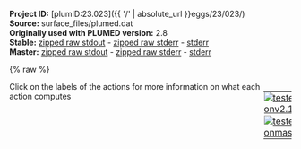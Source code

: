 **Project ID:** [plumID:23.023]({{ '/' | absolute_url }}eggs/23/023/)  
**Source:** surface_files/plumed.dat  
**Originally used with PLUMED version:** 2.8  
**Stable:** [zipped raw stdout](plumed.dat.plumed.stdout.txt.zip) - [zipped raw stderr](plumed.dat.plumed.stderr.txt.zip) - [stderr](plumed.dat.plumed.stderr)  
**Master:** [zipped raw stdout](plumed.dat.plumed_master.stdout.txt.zip) - [zipped raw stderr](plumed.dat.plumed_master.stderr.txt.zip) - [stderr](plumed.dat.plumed_master.stderr)  

{% raw %}
<div style="width: 100%; float:left">
<div style="width: 90%; float:left" id="value_details_data/surface_files/plumed.dat"> Click on the labels of the actions for more information on what each action computes </div>
<div style="width: 10%; float:left"><table><tr><td style="padding:1px"><a href="plumed.dat.plumed.stderr"><img src="https://img.shields.io/badge/v2.10-passing-green.svg" alt="tested onv2.10" /></a></td></tr><tr><td style="padding:1px"><a href="plumed.dat.plumed_master.stderr"><img src="https://img.shields.io/badge/master-passing-green.svg" alt="tested onmaster" /></a></td></tr></table></div></div>
<pre style="width=97%;">
<span style="color:blue" class="comment">## RESTART</span>
<span style="color:blue" class="comment">## ENERGY LABEL=energy</span>
<br/><span style="color:blue" class="comment"># all N, CA, C, O atoms</span>
<b name="data/surface_files/plumed.datbb" onclick='showPath("data/surface_files/plumed.dat","data/surface_files/plumed.datbb","data/surface_files/plumed.datbb","violet")'>bb</b><span style="display:none;" id="data/surface_files/plumed.datbb">The COM action with label <b>bb</b> calculates the following quantities:<table  align="center" frame="void" width="95%" cellpadding="5%"><tr><td width="5%"><b> Quantity </b>  </td><td width="5%"><b> Type </b>  </td><td><b> Description </b> </td></tr><tr><td width="5%">bb</td><td width="5%"><font color="violet">atoms</font></td><td>virtual atom calculated by COM action</td></tr></table></span>: <span class="plumedtooltip" style="color:green">COM<span class="right">Calculate the center of mass for a group of atoms. <a href="https://www.plumed.org/doc-master/user-doc/html/_c_o_m.html" style="color:green">More details</a><i></i></span></span> <span class="plumedtooltip">ATOMS<span class="right">the list of atoms which are involved the virtual atom's definition<i></i></span></span>=11717,11718,11719,11728,11731,11732,11733,11742,11745,11746,11747,11764,11767,11768,11769,11786,11789,11790,11791,11800,11803,11804,11805,11813,11816,11817,11818,11827,11830,11831,11832,11851,11854,11855,11856,11865,11868,11869,11870,11878,11881,11882,11883,11892,11895,11896,11897,11914,11917,11918,11919,11927,11930,11931,11932,11941,11944,11945,11946,11963,11966,11967,11968,11984,11987,11988,11989,12005,12008,12009,12010,12024,12027,12028,12029,12043,12046,12047,12048

<span style="color:blue" class="comment"># Head Groups: CB + on</span>
<b name="data/surface_files/plumed.dathead" onclick='showPath("data/surface_files/plumed.dat","data/surface_files/plumed.dathead","data/surface_files/plumed.dathead","violet")'>head</b><span style="display:none;" id="data/surface_files/plumed.dathead">The COM action with label <b>head</b> calculates the following quantities:<table  align="center" frame="void" width="95%" cellpadding="5%"><tr><td width="5%"><b> Quantity </b>  </td><td width="5%"><b> Type </b>  </td><td><b> Description </b> </td></tr><tr><td width="5%">head</td><td width="5%"><font color="violet">atoms</font></td><td>virtual atom calculated by COM action</td></tr></table></span>: <span class="plumedtooltip" style="color:green">COM<span class="right">Calculate the center of mass for a group of atoms. <a href="https://www.plumed.org/doc-master/user-doc/html/_c_o_m.html" style="color:green">More details</a><i></i></span></span> <span class="plumedtooltip">ATOMS<span class="right">the list of atoms which are involved the virtual atom's definition<i></i></span></span>=11713-11718
<b name="data/surface_files/plumed.datser1" onclick='showPath("data/surface_files/plumed.dat","data/surface_files/plumed.datser1","data/surface_files/plumed.datser1","violet")'>ser1</b><span style="display:none;" id="data/surface_files/plumed.datser1">The COM action with label <b>ser1</b> calculates the following quantities:<table  align="center" frame="void" width="95%" cellpadding="5%"><tr><td width="5%"><b> Quantity </b>  </td><td width="5%"><b> Type </b>  </td><td><b> Description </b> </td></tr><tr><td width="5%">ser1</td><td width="5%"><font color="violet">atoms</font></td><td>virtual atom calculated by COM action</td></tr></table></span>: <span class="plumedtooltip" style="color:green">COM<span class="right">Calculate the center of mass for a group of atoms. <a href="https://www.plumed.org/doc-master/user-doc/html/_c_o_m.html" style="color:green">More details</a><i></i></span></span> <span class="plumedtooltip">ATOMS<span class="right">the list of atoms which are involved the virtual atom's definition<i></i></span></span>=11720-11727
<b name="data/surface_files/plumed.datser2" onclick='showPath("data/surface_files/plumed.dat","data/surface_files/plumed.datser2","data/surface_files/plumed.datser2","violet")'>ser2</b><span style="display:none;" id="data/surface_files/plumed.datser2">The COM action with label <b>ser2</b> calculates the following quantities:<table  align="center" frame="void" width="95%" cellpadding="5%"><tr><td width="5%"><b> Quantity </b>  </td><td width="5%"><b> Type </b>  </td><td><b> Description </b> </td></tr><tr><td width="5%">ser2</td><td width="5%"><font color="violet">atoms</font></td><td>virtual atom calculated by COM action</td></tr></table></span>: <span class="plumedtooltip" style="color:green">COM<span class="right">Calculate the center of mass for a group of atoms. <a href="https://www.plumed.org/doc-master/user-doc/html/_c_o_m.html" style="color:green">More details</a><i></i></span></span> <span class="plumedtooltip">ATOMS<span class="right">the list of atoms which are involved the virtual atom's definition<i></i></span></span>=11734-11741
<b name="data/surface_files/plumed.datlys1" onclick='showPath("data/surface_files/plumed.dat","data/surface_files/plumed.datlys1","data/surface_files/plumed.datlys1","violet")'>lys1</b><span style="display:none;" id="data/surface_files/plumed.datlys1">The COM action with label <b>lys1</b> calculates the following quantities:<table  align="center" frame="void" width="95%" cellpadding="5%"><tr><td width="5%"><b> Quantity </b>  </td><td width="5%"><b> Type </b>  </td><td><b> Description </b> </td></tr><tr><td width="5%">lys1</td><td width="5%"><font color="violet">atoms</font></td><td>virtual atom calculated by COM action</td></tr></table></span>: <span class="plumedtooltip" style="color:green">COM<span class="right">Calculate the center of mass for a group of atoms. <a href="https://www.plumed.org/doc-master/user-doc/html/_c_o_m.html" style="color:green">More details</a><i></i></span></span> <span class="plumedtooltip">ATOMS<span class="right">the list of atoms which are involved the virtual atom's definition<i></i></span></span>=11748-11763
<b name="data/surface_files/plumed.datlys2" onclick='showPath("data/surface_files/plumed.dat","data/surface_files/plumed.datlys2","data/surface_files/plumed.datlys2","violet")'>lys2</b><span style="display:none;" id="data/surface_files/plumed.datlys2">The COM action with label <b>lys2</b> calculates the following quantities:<table  align="center" frame="void" width="95%" cellpadding="5%"><tr><td width="5%"><b> Quantity </b>  </td><td width="5%"><b> Type </b>  </td><td><b> Description </b> </td></tr><tr><td width="5%">lys2</td><td width="5%"><font color="violet">atoms</font></td><td>virtual atom calculated by COM action</td></tr></table></span>: <span class="plumedtooltip" style="color:green">COM<span class="right">Calculate the center of mass for a group of atoms. <a href="https://www.plumed.org/doc-master/user-doc/html/_c_o_m.html" style="color:green">More details</a><i></i></span></span> <span class="plumedtooltip">ATOMS<span class="right">the list of atoms which are involved the virtual atom's definition<i></i></span></span>=11770-11785
<b name="data/surface_files/plumed.datser3" onclick='showPath("data/surface_files/plumed.dat","data/surface_files/plumed.datser3","data/surface_files/plumed.datser3","violet")'>ser3</b><span style="display:none;" id="data/surface_files/plumed.datser3">The COM action with label <b>ser3</b> calculates the following quantities:<table  align="center" frame="void" width="95%" cellpadding="5%"><tr><td width="5%"><b> Quantity </b>  </td><td width="5%"><b> Type </b>  </td><td><b> Description </b> </td></tr><tr><td width="5%">ser3</td><td width="5%"><font color="violet">atoms</font></td><td>virtual atom calculated by COM action</td></tr></table></span>: <span class="plumedtooltip" style="color:green">COM<span class="right">Calculate the center of mass for a group of atoms. <a href="https://www.plumed.org/doc-master/user-doc/html/_c_o_m.html" style="color:green">More details</a><i></i></span></span> <span class="plumedtooltip">ATOMS<span class="right">the list of atoms which are involved the virtual atom's definition<i></i></span></span>=11792-11799
<b name="data/surface_files/plumed.datgly1" onclick='showPath("data/surface_files/plumed.dat","data/surface_files/plumed.datgly1","data/surface_files/plumed.datgly1","violet")'>gly1</b><span style="display:none;" id="data/surface_files/plumed.datgly1">The COM action with label <b>gly1</b> calculates the following quantities:<table  align="center" frame="void" width="95%" cellpadding="5%"><tr><td width="5%"><b> Quantity </b>  </td><td width="5%"><b> Type </b>  </td><td><b> Description </b> </td></tr><tr><td width="5%">gly1</td><td width="5%"><font color="violet">atoms</font></td><td>virtual atom calculated by COM action</td></tr></table></span>: <span class="plumedtooltip" style="color:green">COM<span class="right">Calculate the center of mass for a group of atoms. <a href="https://www.plumed.org/doc-master/user-doc/html/_c_o_m.html" style="color:green">More details</a><i></i></span></span> <span class="plumedtooltip">ATOMS<span class="right">the list of atoms which are involved the virtual atom's definition<i></i></span></span>=11806-11812
<b name="data/surface_files/plumed.datser4" onclick='showPath("data/surface_files/plumed.dat","data/surface_files/plumed.datser4","data/surface_files/plumed.datser4","violet")'>ser4</b><span style="display:none;" id="data/surface_files/plumed.datser4">The COM action with label <b>ser4</b> calculates the following quantities:<table  align="center" frame="void" width="95%" cellpadding="5%"><tr><td width="5%"><b> Quantity </b>  </td><td width="5%"><b> Type </b>  </td><td><b> Description </b> </td></tr><tr><td width="5%">ser4</td><td width="5%"><font color="violet">atoms</font></td><td>virtual atom calculated by COM action</td></tr></table></span>: <span class="plumedtooltip" style="color:green">COM<span class="right">Calculate the center of mass for a group of atoms. <a href="https://www.plumed.org/doc-master/user-doc/html/_c_o_m.html" style="color:green">More details</a><i></i></span></span> <span class="plumedtooltip">ATOMS<span class="right">the list of atoms which are involved the virtual atom's definition<i></i></span></span>=11819-11826
<b name="data/surface_files/plumed.dattyr1" onclick='showPath("data/surface_files/plumed.dat","data/surface_files/plumed.dattyr1","data/surface_files/plumed.dattyr1","violet")'>tyr1</b><span style="display:none;" id="data/surface_files/plumed.dattyr1">The COM action with label <b>tyr1</b> calculates the following quantities:<table  align="center" frame="void" width="95%" cellpadding="5%"><tr><td width="5%"><b> Quantity </b>  </td><td width="5%"><b> Type </b>  </td><td><b> Description </b> </td></tr><tr><td width="5%">tyr1</td><td width="5%"><font color="violet">atoms</font></td><td>virtual atom calculated by COM action</td></tr></table></span>: <span class="plumedtooltip" style="color:green">COM<span class="right">Calculate the center of mass for a group of atoms. <a href="https://www.plumed.org/doc-master/user-doc/html/_c_o_m.html" style="color:green">More details</a><i></i></span></span> <span class="plumedtooltip">ATOMS<span class="right">the list of atoms which are involved the virtual atom's definition<i></i></span></span>=11833-11850
<b name="data/surface_files/plumed.datser5" onclick='showPath("data/surface_files/plumed.dat","data/surface_files/plumed.datser5","data/surface_files/plumed.datser5","violet")'>ser5</b><span style="display:none;" id="data/surface_files/plumed.datser5">The COM action with label <b>ser5</b> calculates the following quantities:<table  align="center" frame="void" width="95%" cellpadding="5%"><tr><td width="5%"><b> Quantity </b>  </td><td width="5%"><b> Type </b>  </td><td><b> Description </b> </td></tr><tr><td width="5%">ser5</td><td width="5%"><font color="violet">atoms</font></td><td>virtual atom calculated by COM action</td></tr></table></span>: <span class="plumedtooltip" style="color:green">COM<span class="right">Calculate the center of mass for a group of atoms. <a href="https://www.plumed.org/doc-master/user-doc/html/_c_o_m.html" style="color:green">More details</a><i></i></span></span> <span class="plumedtooltip">ATOMS<span class="right">the list of atoms which are involved the virtual atom's definition<i></i></span></span>=11857-11864
<b name="data/surface_files/plumed.datgly2" onclick='showPath("data/surface_files/plumed.dat","data/surface_files/plumed.datgly2","data/surface_files/plumed.datgly2","violet")'>gly2</b><span style="display:none;" id="data/surface_files/plumed.datgly2">The COM action with label <b>gly2</b> calculates the following quantities:<table  align="center" frame="void" width="95%" cellpadding="5%"><tr><td width="5%"><b> Quantity </b>  </td><td width="5%"><b> Type </b>  </td><td><b> Description </b> </td></tr><tr><td width="5%">gly2</td><td width="5%"><font color="violet">atoms</font></td><td>virtual atom calculated by COM action</td></tr></table></span>: <span class="plumedtooltip" style="color:green">COM<span class="right">Calculate the center of mass for a group of atoms. <a href="https://www.plumed.org/doc-master/user-doc/html/_c_o_m.html" style="color:green">More details</a><i></i></span></span> <span class="plumedtooltip">ATOMS<span class="right">the list of atoms which are involved the virtual atom's definition<i></i></span></span>=11871-11877
<b name="data/surface_files/plumed.datser6" onclick='showPath("data/surface_files/plumed.dat","data/surface_files/plumed.datser6","data/surface_files/plumed.datser6","violet")'>ser6</b><span style="display:none;" id="data/surface_files/plumed.datser6">The COM action with label <b>ser6</b> calculates the following quantities:<table  align="center" frame="void" width="95%" cellpadding="5%"><tr><td width="5%"><b> Quantity </b>  </td><td width="5%"><b> Type </b>  </td><td><b> Description </b> </td></tr><tr><td width="5%">ser6</td><td width="5%"><font color="violet">atoms</font></td><td>virtual atom calculated by COM action</td></tr></table></span>: <span class="plumedtooltip" style="color:green">COM<span class="right">Calculate the center of mass for a group of atoms. <a href="https://www.plumed.org/doc-master/user-doc/html/_c_o_m.html" style="color:green">More details</a><i></i></span></span> <span class="plumedtooltip">ATOMS<span class="right">the list of atoms which are involved the virtual atom's definition<i></i></span></span>=11884-11891
<b name="data/surface_files/plumed.datlys3" onclick='showPath("data/surface_files/plumed.dat","data/surface_files/plumed.datlys3","data/surface_files/plumed.datlys3","violet")'>lys3</b><span style="display:none;" id="data/surface_files/plumed.datlys3">The COM action with label <b>lys3</b> calculates the following quantities:<table  align="center" frame="void" width="95%" cellpadding="5%"><tr><td width="5%"><b> Quantity </b>  </td><td width="5%"><b> Type </b>  </td><td><b> Description </b> </td></tr><tr><td width="5%">lys3</td><td width="5%"><font color="violet">atoms</font></td><td>virtual atom calculated by COM action</td></tr></table></span>: <span class="plumedtooltip" style="color:green">COM<span class="right">Calculate the center of mass for a group of atoms. <a href="https://www.plumed.org/doc-master/user-doc/html/_c_o_m.html" style="color:green">More details</a><i></i></span></span> <span class="plumedtooltip">ATOMS<span class="right">the list of atoms which are involved the virtual atom's definition<i></i></span></span>=11898-11913
<b name="data/surface_files/plumed.datgly3" onclick='showPath("data/surface_files/plumed.dat","data/surface_files/plumed.datgly3","data/surface_files/plumed.datgly3","violet")'>gly3</b><span style="display:none;" id="data/surface_files/plumed.datgly3">The COM action with label <b>gly3</b> calculates the following quantities:<table  align="center" frame="void" width="95%" cellpadding="5%"><tr><td width="5%"><b> Quantity </b>  </td><td width="5%"><b> Type </b>  </td><td><b> Description </b> </td></tr><tr><td width="5%">gly3</td><td width="5%"><font color="violet">atoms</font></td><td>virtual atom calculated by COM action</td></tr></table></span>: <span class="plumedtooltip" style="color:green">COM<span class="right">Calculate the center of mass for a group of atoms. <a href="https://www.plumed.org/doc-master/user-doc/html/_c_o_m.html" style="color:green">More details</a><i></i></span></span> <span class="plumedtooltip">ATOMS<span class="right">the list of atoms which are involved the virtual atom's definition<i></i></span></span>=11920-11926
<b name="data/surface_files/plumed.datser7" onclick='showPath("data/surface_files/plumed.dat","data/surface_files/plumed.datser7","data/surface_files/plumed.datser7","violet")'>ser7</b><span style="display:none;" id="data/surface_files/plumed.datser7">The COM action with label <b>ser7</b> calculates the following quantities:<table  align="center" frame="void" width="95%" cellpadding="5%"><tr><td width="5%"><b> Quantity </b>  </td><td width="5%"><b> Type </b>  </td><td><b> Description </b> </td></tr><tr><td width="5%">ser7</td><td width="5%"><font color="violet">atoms</font></td><td>virtual atom calculated by COM action</td></tr></table></span>: <span class="plumedtooltip" style="color:green">COM<span class="right">Calculate the center of mass for a group of atoms. <a href="https://www.plumed.org/doc-master/user-doc/html/_c_o_m.html" style="color:green">More details</a><i></i></span></span> <span class="plumedtooltip">ATOMS<span class="right">the list of atoms which are involved the virtual atom's definition<i></i></span></span>=11933-11940
<b name="data/surface_files/plumed.datlys4" onclick='showPath("data/surface_files/plumed.dat","data/surface_files/plumed.datlys4","data/surface_files/plumed.datlys4","violet")'>lys4</b><span style="display:none;" id="data/surface_files/plumed.datlys4">The COM action with label <b>lys4</b> calculates the following quantities:<table  align="center" frame="void" width="95%" cellpadding="5%"><tr><td width="5%"><b> Quantity </b>  </td><td width="5%"><b> Type </b>  </td><td><b> Description </b> </td></tr><tr><td width="5%">lys4</td><td width="5%"><font color="violet">atoms</font></td><td>virtual atom calculated by COM action</td></tr></table></span>: <span class="plumedtooltip" style="color:green">COM<span class="right">Calculate the center of mass for a group of atoms. <a href="https://www.plumed.org/doc-master/user-doc/html/_c_o_m.html" style="color:green">More details</a><i></i></span></span> <span class="plumedtooltip">ATOMS<span class="right">the list of atoms which are involved the virtual atom's definition<i></i></span></span>=11947-11962
<b name="data/surface_files/plumed.datarg1" onclick='showPath("data/surface_files/plumed.dat","data/surface_files/plumed.datarg1","data/surface_files/plumed.datarg1","violet")'>arg1</b><span style="display:none;" id="data/surface_files/plumed.datarg1">The COM action with label <b>arg1</b> calculates the following quantities:<table  align="center" frame="void" width="95%" cellpadding="5%"><tr><td width="5%"><b> Quantity </b>  </td><td width="5%"><b> Type </b>  </td><td><b> Description </b> </td></tr><tr><td width="5%">arg1</td><td width="5%"><font color="violet">atoms</font></td><td>virtual atom calculated by COM action</td></tr></table></span>: <span class="plumedtooltip" style="color:green">COM<span class="right">Calculate the center of mass for a group of atoms. <a href="https://www.plumed.org/doc-master/user-doc/html/_c_o_m.html" style="color:green">More details</a><i></i></span></span> <span class="plumedtooltip">ATOMS<span class="right">the list of atoms which are involved the virtual atom's definition<i></i></span></span>=11969-11983
<b name="data/surface_files/plumed.datarg2" onclick='showPath("data/surface_files/plumed.dat","data/surface_files/plumed.datarg2","data/surface_files/plumed.datarg2","violet")'>arg2</b><span style="display:none;" id="data/surface_files/plumed.datarg2">The COM action with label <b>arg2</b> calculates the following quantities:<table  align="center" frame="void" width="95%" cellpadding="5%"><tr><td width="5%"><b> Quantity </b>  </td><td width="5%"><b> Type </b>  </td><td><b> Description </b> </td></tr><tr><td width="5%">arg2</td><td width="5%"><font color="violet">atoms</font></td><td>virtual atom calculated by COM action</td></tr></table></span>: <span class="plumedtooltip" style="color:green">COM<span class="right">Calculate the center of mass for a group of atoms. <a href="https://www.plumed.org/doc-master/user-doc/html/_c_o_m.html" style="color:green">More details</a><i></i></span></span> <span class="plumedtooltip">ATOMS<span class="right">the list of atoms which are involved the virtual atom's definition<i></i></span></span>=11990-12004
<b name="data/surface_files/plumed.datile1" onclick='showPath("data/surface_files/plumed.dat","data/surface_files/plumed.datile1","data/surface_files/plumed.datile1","violet")'>ile1</b><span style="display:none;" id="data/surface_files/plumed.datile1">The COM action with label <b>ile1</b> calculates the following quantities:<table  align="center" frame="void" width="95%" cellpadding="5%"><tr><td width="5%"><b> Quantity </b>  </td><td width="5%"><b> Type </b>  </td><td><b> Description </b> </td></tr><tr><td width="5%">ile1</td><td width="5%"><font color="violet">atoms</font></td><td>virtual atom calculated by COM action</td></tr></table></span>: <span class="plumedtooltip" style="color:green">COM<span class="right">Calculate the center of mass for a group of atoms. <a href="https://www.plumed.org/doc-master/user-doc/html/_c_o_m.html" style="color:green">More details</a><i></i></span></span> <span class="plumedtooltip">ATOMS<span class="right">the list of atoms which are involved the virtual atom's definition<i></i></span></span>=12011-12023
<b name="data/surface_files/plumed.datleu1" onclick='showPath("data/surface_files/plumed.dat","data/surface_files/plumed.datleu1","data/surface_files/plumed.datleu1","violet")'>leu1</b><span style="display:none;" id="data/surface_files/plumed.datleu1">The COM action with label <b>leu1</b> calculates the following quantities:<table  align="center" frame="void" width="95%" cellpadding="5%"><tr><td width="5%"><b> Quantity </b>  </td><td width="5%"><b> Type </b>  </td><td><b> Description </b> </td></tr><tr><td width="5%">leu1</td><td width="5%"><font color="violet">atoms</font></td><td>virtual atom calculated by COM action</td></tr></table></span>: <span class="plumedtooltip" style="color:green">COM<span class="right">Calculate the center of mass for a group of atoms. <a href="https://www.plumed.org/doc-master/user-doc/html/_c_o_m.html" style="color:green">More details</a><i></i></span></span> <span class="plumedtooltip">ATOMS<span class="right">the list of atoms which are involved the virtual atom's definition<i></i></span></span>=12030-12042


<b name="data/surface_files/plumed.dattop_oh" onclick='showPath("data/surface_files/plumed.dat","data/surface_files/plumed.dattop_oh","data/surface_files/plumed.dattop_oh","violet")'>top_oh</b><span style="display:none;" id="data/surface_files/plumed.dattop_oh">The COM action with label <b>top_oh</b> calculates the following quantities:<table  align="center" frame="void" width="95%" cellpadding="5%"><tr><td width="5%"><b> Quantity </b>  </td><td width="5%"><b> Type </b>  </td><td><b> Description </b> </td></tr><tr><td width="5%">top_oh</td><td width="5%"><font color="violet">atoms</font></td><td>virtual atom calculated by COM action</td></tr></table></span>: <span class="plumedtooltip" style="color:green">COM<span class="right">Calculate the center of mass for a group of atoms. <a href="https://www.plumed.org/doc-master/user-doc/html/_c_o_m.html" style="color:green">More details</a><i></i></span></span> <span class="plumedtooltip">ATOMS<span class="right">the list of atoms which are involved the virtual atom's definition<i></i></span></span>=78,177,385,439,459,497,570,601,634,637,640,643,644,648,653,660,662,684,709,734,795,898,1036,1041,1110,1184,1222,1295,1328,1365,1368,1371,1373,1376,1377,1382,1389,1412,1438,1521,1620,1759,1829,1883,1903,1941,2014,2042,2046,2079,2082,2085,2087,2089,2093,2098,2105,2106,2107,2128,2153,2156,2183,2244,2347,2490,2560,2614,2634,2672,2745,2778,2815,2818,2821,2823,2826,2827,2832,2838,2861,2886,2892,2908,3006,3105,3313,3367,3387,3425,3498,3529,3562,3565,3568,3571,3572,3576,3581,3588,3590,3612,3637,3662,3723,3826,3964,3969,4038,4112,4150,4223,4256,4293,4296,4299,4301,4304,4305,4310,4317,4340,4366,4449,4548,4687,4757,4811,4831,4869,4942,4970,4974,5007,5010,5013,5015,5017,5021,5026,5033,5034,5035,5056,5081,5084,5111,5172,5275,5418,5488,5542,5562,5600,5673,5706,5743,5746,5749,5751,5754,5755,5760,5766,5789,5814,5820,5836,5934,6033,6241,6295,6315,6353,6426,6457,6490,6493,6496,6499,6500,6504,6509,6516,6518,6540,6565,6590,6651,6754,6892,6897,6966,7040,7078,7151,7184,7221,7224,7227,7229,7232,7233,7238,7245,7268,7294,7377,7476,7615,7685,7739,7759,7797,7870,7898,7902,7935,7938,7941,7943,7945,7949,7954,7961,7962,7963,7984,8009,8012,8039,8100,8203,8346,8416,8470,8490,8528,8601,8634,8671,8674,8677,8679,8682,8683,8688,8694,8717,8742,8748,8764,8862,8961,9169,9223,9243,9281,9354,9385,9418,9421,9424,9427,9428,9432,9437,9444,9446,9468,9493,9518,9579,9682,9820,9825,9894,9968,10006,10079,10112,10149,10152,10155,10157,10160,10161,10166,10173,10196,10222,10305,10404,10543,10613,10667,10687,10725,10798,10826,10830,10863,10866,10869,10871,10873,10877,10882,10889,10890,10891,10912,10937,10940,10967,11028,11131,11274,11344,11398,11418,11456,11529,11562,11599,11602,11605,11607,11610,11611,11616,11622,11645,11670,11676,11692


<b name="data/surface_files/plumed.datdbb" onclick='showPath("data/surface_files/plumed.dat","data/surface_files/plumed.datdbb","data/surface_files/plumed.datdbb","black")'>dbb</b><span style="display:none;" id="data/surface_files/plumed.datdbb">The DISTANCE action with label <b>dbb</b> calculates the following quantities:<table  align="center" frame="void" width="95%" cellpadding="5%"><tr><td width="5%"><b> Quantity </b>  </td><td width="5%"><b> Type </b>  </td><td><b> Description </b> </td></tr><tr><td width="5%">dbb.x</td><td width="5%"><font color="black">scalar</font></td><td>the x-component of the vector connecting the two atoms</td></tr><tr><td width="5%">dbb.y</td><td width="5%"><font color="black">scalar</font></td><td>the y-component of the vector connecting the two atoms</td></tr><tr><td width="5%">dbb.z</td><td width="5%"><font color="black">scalar</font></td><td>the z-component of the vector connecting the two atoms</td></tr></table></span>: <span class="plumedtooltip" style="color:green">DISTANCE<span class="right">Calculate the distance between a pair of atoms. <a href="https://www.plumed.org/doc-master/user-doc/html/_d_i_s_t_a_n_c_e.html" style="color:green">More details</a><i></i></span></span> <span class="plumedtooltip">ATOMS<span class="right">the pair of atom that we are calculating the distance between<i></i></span></span>=<b name="data/surface_files/plumed.dattop_oh">top_oh</b>,<b name="data/surface_files/plumed.datbb">bb</b> <span class="plumedtooltip">COMPONENTS<span class="right"> calculate the x, y and z components of the distance separately and store them as label<i></i></span></span> <span class="plumedtooltip">NOPBC<span class="right"> ignore the periodic boundary conditions when calculating distances<i></i></span></span>
<b name="data/surface_files/plumed.datdhead" onclick='showPath("data/surface_files/plumed.dat","data/surface_files/plumed.datdhead","data/surface_files/plumed.datdhead","black")'>dhead</b><span style="display:none;" id="data/surface_files/plumed.datdhead">The DISTANCE action with label <b>dhead</b> calculates the following quantities:<table  align="center" frame="void" width="95%" cellpadding="5%"><tr><td width="5%"><b> Quantity </b>  </td><td width="5%"><b> Type </b>  </td><td><b> Description </b> </td></tr><tr><td width="5%">dhead.x</td><td width="5%"><font color="black">scalar</font></td><td>the x-component of the vector connecting the two atoms</td></tr><tr><td width="5%">dhead.y</td><td width="5%"><font color="black">scalar</font></td><td>the y-component of the vector connecting the two atoms</td></tr><tr><td width="5%">dhead.z</td><td width="5%"><font color="black">scalar</font></td><td>the z-component of the vector connecting the two atoms</td></tr></table></span>: <span class="plumedtooltip" style="color:green">DISTANCE<span class="right">Calculate the distance between a pair of atoms. <a href="https://www.plumed.org/doc-master/user-doc/html/_d_i_s_t_a_n_c_e.html" style="color:green">More details</a><i></i></span></span> <span class="plumedtooltip">ATOMS<span class="right">the pair of atom that we are calculating the distance between<i></i></span></span>=<b name="data/surface_files/plumed.dattop_oh">top_oh</b>,<b name="data/surface_files/plumed.dathead">head</b> <span class="plumedtooltip">COMPONENTS<span class="right"> calculate the x, y and z components of the distance separately and store them as label<i></i></span></span> <span class="plumedtooltip">NOPBC<span class="right"> ignore the periodic boundary conditions when calculating distances<i></i></span></span>
<b name="data/surface_files/plumed.datdser1" onclick='showPath("data/surface_files/plumed.dat","data/surface_files/plumed.datdser1","data/surface_files/plumed.datdser1","black")'>dser1</b><span style="display:none;" id="data/surface_files/plumed.datdser1">The DISTANCE action with label <b>dser1</b> calculates the following quantities:<table  align="center" frame="void" width="95%" cellpadding="5%"><tr><td width="5%"><b> Quantity </b>  </td><td width="5%"><b> Type </b>  </td><td><b> Description </b> </td></tr><tr><td width="5%">dser1.x</td><td width="5%"><font color="black">scalar</font></td><td>the x-component of the vector connecting the two atoms</td></tr><tr><td width="5%">dser1.y</td><td width="5%"><font color="black">scalar</font></td><td>the y-component of the vector connecting the two atoms</td></tr><tr><td width="5%">dser1.z</td><td width="5%"><font color="black">scalar</font></td><td>the z-component of the vector connecting the two atoms</td></tr></table></span>: <span class="plumedtooltip" style="color:green">DISTANCE<span class="right">Calculate the distance between a pair of atoms. <a href="https://www.plumed.org/doc-master/user-doc/html/_d_i_s_t_a_n_c_e.html" style="color:green">More details</a><i></i></span></span> <span class="plumedtooltip">ATOMS<span class="right">the pair of atom that we are calculating the distance between<i></i></span></span>=<b name="data/surface_files/plumed.dattop_oh">top_oh</b>,<b name="data/surface_files/plumed.datser1">ser1</b> <span class="plumedtooltip">COMPONENTS<span class="right"> calculate the x, y and z components of the distance separately and store them as label<i></i></span></span> <span class="plumedtooltip">NOPBC<span class="right"> ignore the periodic boundary conditions when calculating distances<i></i></span></span>
<b name="data/surface_files/plumed.datdser2" onclick='showPath("data/surface_files/plumed.dat","data/surface_files/plumed.datdser2","data/surface_files/plumed.datdser2","black")'>dser2</b><span style="display:none;" id="data/surface_files/plumed.datdser2">The DISTANCE action with label <b>dser2</b> calculates the following quantities:<table  align="center" frame="void" width="95%" cellpadding="5%"><tr><td width="5%"><b> Quantity </b>  </td><td width="5%"><b> Type </b>  </td><td><b> Description </b> </td></tr><tr><td width="5%">dser2.x</td><td width="5%"><font color="black">scalar</font></td><td>the x-component of the vector connecting the two atoms</td></tr><tr><td width="5%">dser2.y</td><td width="5%"><font color="black">scalar</font></td><td>the y-component of the vector connecting the two atoms</td></tr><tr><td width="5%">dser2.z</td><td width="5%"><font color="black">scalar</font></td><td>the z-component of the vector connecting the two atoms</td></tr></table></span>: <span class="plumedtooltip" style="color:green">DISTANCE<span class="right">Calculate the distance between a pair of atoms. <a href="https://www.plumed.org/doc-master/user-doc/html/_d_i_s_t_a_n_c_e.html" style="color:green">More details</a><i></i></span></span> <span class="plumedtooltip">ATOMS<span class="right">the pair of atom that we are calculating the distance between<i></i></span></span>=<b name="data/surface_files/plumed.dattop_oh">top_oh</b>,<b name="data/surface_files/plumed.datser2">ser2</b> <span class="plumedtooltip">COMPONENTS<span class="right"> calculate the x, y and z components of the distance separately and store them as label<i></i></span></span> <span class="plumedtooltip">NOPBC<span class="right"> ignore the periodic boundary conditions when calculating distances<i></i></span></span>
<b name="data/surface_files/plumed.datdlys1" onclick='showPath("data/surface_files/plumed.dat","data/surface_files/plumed.datdlys1","data/surface_files/plumed.datdlys1","black")'>dlys1</b><span style="display:none;" id="data/surface_files/plumed.datdlys1">The DISTANCE action with label <b>dlys1</b> calculates the following quantities:<table  align="center" frame="void" width="95%" cellpadding="5%"><tr><td width="5%"><b> Quantity </b>  </td><td width="5%"><b> Type </b>  </td><td><b> Description </b> </td></tr><tr><td width="5%">dlys1.x</td><td width="5%"><font color="black">scalar</font></td><td>the x-component of the vector connecting the two atoms</td></tr><tr><td width="5%">dlys1.y</td><td width="5%"><font color="black">scalar</font></td><td>the y-component of the vector connecting the two atoms</td></tr><tr><td width="5%">dlys1.z</td><td width="5%"><font color="black">scalar</font></td><td>the z-component of the vector connecting the two atoms</td></tr></table></span>: <span class="plumedtooltip" style="color:green">DISTANCE<span class="right">Calculate the distance between a pair of atoms. <a href="https://www.plumed.org/doc-master/user-doc/html/_d_i_s_t_a_n_c_e.html" style="color:green">More details</a><i></i></span></span> <span class="plumedtooltip">ATOMS<span class="right">the pair of atom that we are calculating the distance between<i></i></span></span>=<b name="data/surface_files/plumed.dattop_oh">top_oh</b>,<b name="data/surface_files/plumed.datlys1">lys1</b> <span class="plumedtooltip">COMPONENTS<span class="right"> calculate the x, y and z components of the distance separately and store them as label<i></i></span></span> <span class="plumedtooltip">NOPBC<span class="right"> ignore the periodic boundary conditions when calculating distances<i></i></span></span>
<b name="data/surface_files/plumed.datdlys2" onclick='showPath("data/surface_files/plumed.dat","data/surface_files/plumed.datdlys2","data/surface_files/plumed.datdlys2","black")'>dlys2</b><span style="display:none;" id="data/surface_files/plumed.datdlys2">The DISTANCE action with label <b>dlys2</b> calculates the following quantities:<table  align="center" frame="void" width="95%" cellpadding="5%"><tr><td width="5%"><b> Quantity </b>  </td><td width="5%"><b> Type </b>  </td><td><b> Description </b> </td></tr><tr><td width="5%">dlys2.x</td><td width="5%"><font color="black">scalar</font></td><td>the x-component of the vector connecting the two atoms</td></tr><tr><td width="5%">dlys2.y</td><td width="5%"><font color="black">scalar</font></td><td>the y-component of the vector connecting the two atoms</td></tr><tr><td width="5%">dlys2.z</td><td width="5%"><font color="black">scalar</font></td><td>the z-component of the vector connecting the two atoms</td></tr></table></span>: <span class="plumedtooltip" style="color:green">DISTANCE<span class="right">Calculate the distance between a pair of atoms. <a href="https://www.plumed.org/doc-master/user-doc/html/_d_i_s_t_a_n_c_e.html" style="color:green">More details</a><i></i></span></span> <span class="plumedtooltip">ATOMS<span class="right">the pair of atom that we are calculating the distance between<i></i></span></span>=<b name="data/surface_files/plumed.dattop_oh">top_oh</b>,<b name="data/surface_files/plumed.datlys2">lys2</b> <span class="plumedtooltip">COMPONENTS<span class="right"> calculate the x, y and z components of the distance separately and store them as label<i></i></span></span> <span class="plumedtooltip">NOPBC<span class="right"> ignore the periodic boundary conditions when calculating distances<i></i></span></span>
<b name="data/surface_files/plumed.datdser3" onclick='showPath("data/surface_files/plumed.dat","data/surface_files/plumed.datdser3","data/surface_files/plumed.datdser3","black")'>dser3</b><span style="display:none;" id="data/surface_files/plumed.datdser3">The DISTANCE action with label <b>dser3</b> calculates the following quantities:<table  align="center" frame="void" width="95%" cellpadding="5%"><tr><td width="5%"><b> Quantity </b>  </td><td width="5%"><b> Type </b>  </td><td><b> Description </b> </td></tr><tr><td width="5%">dser3.x</td><td width="5%"><font color="black">scalar</font></td><td>the x-component of the vector connecting the two atoms</td></tr><tr><td width="5%">dser3.y</td><td width="5%"><font color="black">scalar</font></td><td>the y-component of the vector connecting the two atoms</td></tr><tr><td width="5%">dser3.z</td><td width="5%"><font color="black">scalar</font></td><td>the z-component of the vector connecting the two atoms</td></tr></table></span>: <span class="plumedtooltip" style="color:green">DISTANCE<span class="right">Calculate the distance between a pair of atoms. <a href="https://www.plumed.org/doc-master/user-doc/html/_d_i_s_t_a_n_c_e.html" style="color:green">More details</a><i></i></span></span> <span class="plumedtooltip">ATOMS<span class="right">the pair of atom that we are calculating the distance between<i></i></span></span>=<b name="data/surface_files/plumed.dattop_oh">top_oh</b>,<b name="data/surface_files/plumed.datser3">ser3</b> <span class="plumedtooltip">COMPONENTS<span class="right"> calculate the x, y and z components of the distance separately and store them as label<i></i></span></span> <span class="plumedtooltip">NOPBC<span class="right"> ignore the periodic boundary conditions when calculating distances<i></i></span></span>
<b name="data/surface_files/plumed.datdgly1" onclick='showPath("data/surface_files/plumed.dat","data/surface_files/plumed.datdgly1","data/surface_files/plumed.datdgly1","black")'>dgly1</b><span style="display:none;" id="data/surface_files/plumed.datdgly1">The DISTANCE action with label <b>dgly1</b> calculates the following quantities:<table  align="center" frame="void" width="95%" cellpadding="5%"><tr><td width="5%"><b> Quantity </b>  </td><td width="5%"><b> Type </b>  </td><td><b> Description </b> </td></tr><tr><td width="5%">dgly1.x</td><td width="5%"><font color="black">scalar</font></td><td>the x-component of the vector connecting the two atoms</td></tr><tr><td width="5%">dgly1.y</td><td width="5%"><font color="black">scalar</font></td><td>the y-component of the vector connecting the two atoms</td></tr><tr><td width="5%">dgly1.z</td><td width="5%"><font color="black">scalar</font></td><td>the z-component of the vector connecting the two atoms</td></tr></table></span>: <span class="plumedtooltip" style="color:green">DISTANCE<span class="right">Calculate the distance between a pair of atoms. <a href="https://www.plumed.org/doc-master/user-doc/html/_d_i_s_t_a_n_c_e.html" style="color:green">More details</a><i></i></span></span> <span class="plumedtooltip">ATOMS<span class="right">the pair of atom that we are calculating the distance between<i></i></span></span>=<b name="data/surface_files/plumed.dattop_oh">top_oh</b>,<b name="data/surface_files/plumed.datgly1">gly1</b> <span class="plumedtooltip">COMPONENTS<span class="right"> calculate the x, y and z components of the distance separately and store them as label<i></i></span></span> <span class="plumedtooltip">NOPBC<span class="right"> ignore the periodic boundary conditions when calculating distances<i></i></span></span>
<b name="data/surface_files/plumed.datdser4" onclick='showPath("data/surface_files/plumed.dat","data/surface_files/plumed.datdser4","data/surface_files/plumed.datdser4","black")'>dser4</b><span style="display:none;" id="data/surface_files/plumed.datdser4">The DISTANCE action with label <b>dser4</b> calculates the following quantities:<table  align="center" frame="void" width="95%" cellpadding="5%"><tr><td width="5%"><b> Quantity </b>  </td><td width="5%"><b> Type </b>  </td><td><b> Description </b> </td></tr><tr><td width="5%">dser4.x</td><td width="5%"><font color="black">scalar</font></td><td>the x-component of the vector connecting the two atoms</td></tr><tr><td width="5%">dser4.y</td><td width="5%"><font color="black">scalar</font></td><td>the y-component of the vector connecting the two atoms</td></tr><tr><td width="5%">dser4.z</td><td width="5%"><font color="black">scalar</font></td><td>the z-component of the vector connecting the two atoms</td></tr></table></span>: <span class="plumedtooltip" style="color:green">DISTANCE<span class="right">Calculate the distance between a pair of atoms. <a href="https://www.plumed.org/doc-master/user-doc/html/_d_i_s_t_a_n_c_e.html" style="color:green">More details</a><i></i></span></span> <span class="plumedtooltip">ATOMS<span class="right">the pair of atom that we are calculating the distance between<i></i></span></span>=<b name="data/surface_files/plumed.dattop_oh">top_oh</b>,<b name="data/surface_files/plumed.datser4">ser4</b> <span class="plumedtooltip">COMPONENTS<span class="right"> calculate the x, y and z components of the distance separately and store them as label<i></i></span></span> <span class="plumedtooltip">NOPBC<span class="right"> ignore the periodic boundary conditions when calculating distances<i></i></span></span>
<b name="data/surface_files/plumed.datdtyr1" onclick='showPath("data/surface_files/plumed.dat","data/surface_files/plumed.datdtyr1","data/surface_files/plumed.datdtyr1","black")'>dtyr1</b><span style="display:none;" id="data/surface_files/plumed.datdtyr1">The DISTANCE action with label <b>dtyr1</b> calculates the following quantities:<table  align="center" frame="void" width="95%" cellpadding="5%"><tr><td width="5%"><b> Quantity </b>  </td><td width="5%"><b> Type </b>  </td><td><b> Description </b> </td></tr><tr><td width="5%">dtyr1.x</td><td width="5%"><font color="black">scalar</font></td><td>the x-component of the vector connecting the two atoms</td></tr><tr><td width="5%">dtyr1.y</td><td width="5%"><font color="black">scalar</font></td><td>the y-component of the vector connecting the two atoms</td></tr><tr><td width="5%">dtyr1.z</td><td width="5%"><font color="black">scalar</font></td><td>the z-component of the vector connecting the two atoms</td></tr></table></span>: <span class="plumedtooltip" style="color:green">DISTANCE<span class="right">Calculate the distance between a pair of atoms. <a href="https://www.plumed.org/doc-master/user-doc/html/_d_i_s_t_a_n_c_e.html" style="color:green">More details</a><i></i></span></span> <span class="plumedtooltip">ATOMS<span class="right">the pair of atom that we are calculating the distance between<i></i></span></span>=<b name="data/surface_files/plumed.dattop_oh">top_oh</b>,<b name="data/surface_files/plumed.dattyr1">tyr1</b> <span class="plumedtooltip">COMPONENTS<span class="right"> calculate the x, y and z components of the distance separately and store them as label<i></i></span></span> <span class="plumedtooltip">NOPBC<span class="right"> ignore the periodic boundary conditions when calculating distances<i></i></span></span>
<b name="data/surface_files/plumed.datdser5" onclick='showPath("data/surface_files/plumed.dat","data/surface_files/plumed.datdser5","data/surface_files/plumed.datdser5","black")'>dser5</b><span style="display:none;" id="data/surface_files/plumed.datdser5">The DISTANCE action with label <b>dser5</b> calculates the following quantities:<table  align="center" frame="void" width="95%" cellpadding="5%"><tr><td width="5%"><b> Quantity </b>  </td><td width="5%"><b> Type </b>  </td><td><b> Description </b> </td></tr><tr><td width="5%">dser5.x</td><td width="5%"><font color="black">scalar</font></td><td>the x-component of the vector connecting the two atoms</td></tr><tr><td width="5%">dser5.y</td><td width="5%"><font color="black">scalar</font></td><td>the y-component of the vector connecting the two atoms</td></tr><tr><td width="5%">dser5.z</td><td width="5%"><font color="black">scalar</font></td><td>the z-component of the vector connecting the two atoms</td></tr></table></span>: <span class="plumedtooltip" style="color:green">DISTANCE<span class="right">Calculate the distance between a pair of atoms. <a href="https://www.plumed.org/doc-master/user-doc/html/_d_i_s_t_a_n_c_e.html" style="color:green">More details</a><i></i></span></span> <span class="plumedtooltip">ATOMS<span class="right">the pair of atom that we are calculating the distance between<i></i></span></span>=<b name="data/surface_files/plumed.dattop_oh">top_oh</b>,<b name="data/surface_files/plumed.datser5">ser5</b> <span class="plumedtooltip">COMPONENTS<span class="right"> calculate the x, y and z components of the distance separately and store them as label<i></i></span></span> <span class="plumedtooltip">NOPBC<span class="right"> ignore the periodic boundary conditions when calculating distances<i></i></span></span>
<b name="data/surface_files/plumed.datdgly2" onclick='showPath("data/surface_files/plumed.dat","data/surface_files/plumed.datdgly2","data/surface_files/plumed.datdgly2","black")'>dgly2</b><span style="display:none;" id="data/surface_files/plumed.datdgly2">The DISTANCE action with label <b>dgly2</b> calculates the following quantities:<table  align="center" frame="void" width="95%" cellpadding="5%"><tr><td width="5%"><b> Quantity </b>  </td><td width="5%"><b> Type </b>  </td><td><b> Description </b> </td></tr><tr><td width="5%">dgly2.x</td><td width="5%"><font color="black">scalar</font></td><td>the x-component of the vector connecting the two atoms</td></tr><tr><td width="5%">dgly2.y</td><td width="5%"><font color="black">scalar</font></td><td>the y-component of the vector connecting the two atoms</td></tr><tr><td width="5%">dgly2.z</td><td width="5%"><font color="black">scalar</font></td><td>the z-component of the vector connecting the two atoms</td></tr></table></span>: <span class="plumedtooltip" style="color:green">DISTANCE<span class="right">Calculate the distance between a pair of atoms. <a href="https://www.plumed.org/doc-master/user-doc/html/_d_i_s_t_a_n_c_e.html" style="color:green">More details</a><i></i></span></span> <span class="plumedtooltip">ATOMS<span class="right">the pair of atom that we are calculating the distance between<i></i></span></span>=<b name="data/surface_files/plumed.dattop_oh">top_oh</b>,<b name="data/surface_files/plumed.datgly2">gly2</b> <span class="plumedtooltip">COMPONENTS<span class="right"> calculate the x, y and z components of the distance separately and store them as label<i></i></span></span> <span class="plumedtooltip">NOPBC<span class="right"> ignore the periodic boundary conditions when calculating distances<i></i></span></span>
<b name="data/surface_files/plumed.datdser6" onclick='showPath("data/surface_files/plumed.dat","data/surface_files/plumed.datdser6","data/surface_files/plumed.datdser6","black")'>dser6</b><span style="display:none;" id="data/surface_files/plumed.datdser6">The DISTANCE action with label <b>dser6</b> calculates the following quantities:<table  align="center" frame="void" width="95%" cellpadding="5%"><tr><td width="5%"><b> Quantity </b>  </td><td width="5%"><b> Type </b>  </td><td><b> Description </b> </td></tr><tr><td width="5%">dser6.x</td><td width="5%"><font color="black">scalar</font></td><td>the x-component of the vector connecting the two atoms</td></tr><tr><td width="5%">dser6.y</td><td width="5%"><font color="black">scalar</font></td><td>the y-component of the vector connecting the two atoms</td></tr><tr><td width="5%">dser6.z</td><td width="5%"><font color="black">scalar</font></td><td>the z-component of the vector connecting the two atoms</td></tr></table></span>: <span class="plumedtooltip" style="color:green">DISTANCE<span class="right">Calculate the distance between a pair of atoms. <a href="https://www.plumed.org/doc-master/user-doc/html/_d_i_s_t_a_n_c_e.html" style="color:green">More details</a><i></i></span></span> <span class="plumedtooltip">ATOMS<span class="right">the pair of atom that we are calculating the distance between<i></i></span></span>=<b name="data/surface_files/plumed.dattop_oh">top_oh</b>,<b name="data/surface_files/plumed.datser6">ser6</b> <span class="plumedtooltip">COMPONENTS<span class="right"> calculate the x, y and z components of the distance separately and store them as label<i></i></span></span> <span class="plumedtooltip">NOPBC<span class="right"> ignore the periodic boundary conditions when calculating distances<i></i></span></span>
<b name="data/surface_files/plumed.datdlys3" onclick='showPath("data/surface_files/plumed.dat","data/surface_files/plumed.datdlys3","data/surface_files/plumed.datdlys3","black")'>dlys3</b><span style="display:none;" id="data/surface_files/plumed.datdlys3">The DISTANCE action with label <b>dlys3</b> calculates the following quantities:<table  align="center" frame="void" width="95%" cellpadding="5%"><tr><td width="5%"><b> Quantity </b>  </td><td width="5%"><b> Type </b>  </td><td><b> Description </b> </td></tr><tr><td width="5%">dlys3.x</td><td width="5%"><font color="black">scalar</font></td><td>the x-component of the vector connecting the two atoms</td></tr><tr><td width="5%">dlys3.y</td><td width="5%"><font color="black">scalar</font></td><td>the y-component of the vector connecting the two atoms</td></tr><tr><td width="5%">dlys3.z</td><td width="5%"><font color="black">scalar</font></td><td>the z-component of the vector connecting the two atoms</td></tr></table></span>: <span class="plumedtooltip" style="color:green">DISTANCE<span class="right">Calculate the distance between a pair of atoms. <a href="https://www.plumed.org/doc-master/user-doc/html/_d_i_s_t_a_n_c_e.html" style="color:green">More details</a><i></i></span></span> <span class="plumedtooltip">ATOMS<span class="right">the pair of atom that we are calculating the distance between<i></i></span></span>=<b name="data/surface_files/plumed.dattop_oh">top_oh</b>,<b name="data/surface_files/plumed.datlys3">lys3</b> <span class="plumedtooltip">COMPONENTS<span class="right"> calculate the x, y and z components of the distance separately and store them as label<i></i></span></span> <span class="plumedtooltip">NOPBC<span class="right"> ignore the periodic boundary conditions when calculating distances<i></i></span></span>
<b name="data/surface_files/plumed.datdgly3" onclick='showPath("data/surface_files/plumed.dat","data/surface_files/plumed.datdgly3","data/surface_files/plumed.datdgly3","black")'>dgly3</b><span style="display:none;" id="data/surface_files/plumed.datdgly3">The DISTANCE action with label <b>dgly3</b> calculates the following quantities:<table  align="center" frame="void" width="95%" cellpadding="5%"><tr><td width="5%"><b> Quantity </b>  </td><td width="5%"><b> Type </b>  </td><td><b> Description </b> </td></tr><tr><td width="5%">dgly3.x</td><td width="5%"><font color="black">scalar</font></td><td>the x-component of the vector connecting the two atoms</td></tr><tr><td width="5%">dgly3.y</td><td width="5%"><font color="black">scalar</font></td><td>the y-component of the vector connecting the two atoms</td></tr><tr><td width="5%">dgly3.z</td><td width="5%"><font color="black">scalar</font></td><td>the z-component of the vector connecting the two atoms</td></tr></table></span>: <span class="plumedtooltip" style="color:green">DISTANCE<span class="right">Calculate the distance between a pair of atoms. <a href="https://www.plumed.org/doc-master/user-doc/html/_d_i_s_t_a_n_c_e.html" style="color:green">More details</a><i></i></span></span> <span class="plumedtooltip">ATOMS<span class="right">the pair of atom that we are calculating the distance between<i></i></span></span>=<b name="data/surface_files/plumed.dattop_oh">top_oh</b>,<b name="data/surface_files/plumed.datgly3">gly3</b> <span class="plumedtooltip">COMPONENTS<span class="right"> calculate the x, y and z components of the distance separately and store them as label<i></i></span></span> <span class="plumedtooltip">NOPBC<span class="right"> ignore the periodic boundary conditions when calculating distances<i></i></span></span>
<b name="data/surface_files/plumed.datdser7" onclick='showPath("data/surface_files/plumed.dat","data/surface_files/plumed.datdser7","data/surface_files/plumed.datdser7","black")'>dser7</b><span style="display:none;" id="data/surface_files/plumed.datdser7">The DISTANCE action with label <b>dser7</b> calculates the following quantities:<table  align="center" frame="void" width="95%" cellpadding="5%"><tr><td width="5%"><b> Quantity </b>  </td><td width="5%"><b> Type </b>  </td><td><b> Description </b> </td></tr><tr><td width="5%">dser7.x</td><td width="5%"><font color="black">scalar</font></td><td>the x-component of the vector connecting the two atoms</td></tr><tr><td width="5%">dser7.y</td><td width="5%"><font color="black">scalar</font></td><td>the y-component of the vector connecting the two atoms</td></tr><tr><td width="5%">dser7.z</td><td width="5%"><font color="black">scalar</font></td><td>the z-component of the vector connecting the two atoms</td></tr></table></span>: <span class="plumedtooltip" style="color:green">DISTANCE<span class="right">Calculate the distance between a pair of atoms. <a href="https://www.plumed.org/doc-master/user-doc/html/_d_i_s_t_a_n_c_e.html" style="color:green">More details</a><i></i></span></span> <span class="plumedtooltip">ATOMS<span class="right">the pair of atom that we are calculating the distance between<i></i></span></span>=<b name="data/surface_files/plumed.dattop_oh">top_oh</b>,<b name="data/surface_files/plumed.datser7">ser7</b> <span class="plumedtooltip">COMPONENTS<span class="right"> calculate the x, y and z components of the distance separately and store them as label<i></i></span></span> <span class="plumedtooltip">NOPBC<span class="right"> ignore the periodic boundary conditions when calculating distances<i></i></span></span>
<b name="data/surface_files/plumed.datdlys4" onclick='showPath("data/surface_files/plumed.dat","data/surface_files/plumed.datdlys4","data/surface_files/plumed.datdlys4","black")'>dlys4</b><span style="display:none;" id="data/surface_files/plumed.datdlys4">The DISTANCE action with label <b>dlys4</b> calculates the following quantities:<table  align="center" frame="void" width="95%" cellpadding="5%"><tr><td width="5%"><b> Quantity </b>  </td><td width="5%"><b> Type </b>  </td><td><b> Description </b> </td></tr><tr><td width="5%">dlys4.x</td><td width="5%"><font color="black">scalar</font></td><td>the x-component of the vector connecting the two atoms</td></tr><tr><td width="5%">dlys4.y</td><td width="5%"><font color="black">scalar</font></td><td>the y-component of the vector connecting the two atoms</td></tr><tr><td width="5%">dlys4.z</td><td width="5%"><font color="black">scalar</font></td><td>the z-component of the vector connecting the two atoms</td></tr></table></span>: <span class="plumedtooltip" style="color:green">DISTANCE<span class="right">Calculate the distance between a pair of atoms. <a href="https://www.plumed.org/doc-master/user-doc/html/_d_i_s_t_a_n_c_e.html" style="color:green">More details</a><i></i></span></span> <span class="plumedtooltip">ATOMS<span class="right">the pair of atom that we are calculating the distance between<i></i></span></span>=<b name="data/surface_files/plumed.dattop_oh">top_oh</b>,<b name="data/surface_files/plumed.datlys4">lys4</b> <span class="plumedtooltip">COMPONENTS<span class="right"> calculate the x, y and z components of the distance separately and store them as label<i></i></span></span> <span class="plumedtooltip">NOPBC<span class="right"> ignore the periodic boundary conditions when calculating distances<i></i></span></span>
<b name="data/surface_files/plumed.datdarg1" onclick='showPath("data/surface_files/plumed.dat","data/surface_files/plumed.datdarg1","data/surface_files/plumed.datdarg1","black")'>darg1</b><span style="display:none;" id="data/surface_files/plumed.datdarg1">The DISTANCE action with label <b>darg1</b> calculates the following quantities:<table  align="center" frame="void" width="95%" cellpadding="5%"><tr><td width="5%"><b> Quantity </b>  </td><td width="5%"><b> Type </b>  </td><td><b> Description </b> </td></tr><tr><td width="5%">darg1.x</td><td width="5%"><font color="black">scalar</font></td><td>the x-component of the vector connecting the two atoms</td></tr><tr><td width="5%">darg1.y</td><td width="5%"><font color="black">scalar</font></td><td>the y-component of the vector connecting the two atoms</td></tr><tr><td width="5%">darg1.z</td><td width="5%"><font color="black">scalar</font></td><td>the z-component of the vector connecting the two atoms</td></tr></table></span>: <span class="plumedtooltip" style="color:green">DISTANCE<span class="right">Calculate the distance between a pair of atoms. <a href="https://www.plumed.org/doc-master/user-doc/html/_d_i_s_t_a_n_c_e.html" style="color:green">More details</a><i></i></span></span> <span class="plumedtooltip">ATOMS<span class="right">the pair of atom that we are calculating the distance between<i></i></span></span>=<b name="data/surface_files/plumed.dattop_oh">top_oh</b>,<b name="data/surface_files/plumed.datarg1">arg1</b> <span class="plumedtooltip">COMPONENTS<span class="right"> calculate the x, y and z components of the distance separately and store them as label<i></i></span></span> <span class="plumedtooltip">NOPBC<span class="right"> ignore the periodic boundary conditions when calculating distances<i></i></span></span>
<b name="data/surface_files/plumed.datdarg2" onclick='showPath("data/surface_files/plumed.dat","data/surface_files/plumed.datdarg2","data/surface_files/plumed.datdarg2","black")'>darg2</b><span style="display:none;" id="data/surface_files/plumed.datdarg2">The DISTANCE action with label <b>darg2</b> calculates the following quantities:<table  align="center" frame="void" width="95%" cellpadding="5%"><tr><td width="5%"><b> Quantity </b>  </td><td width="5%"><b> Type </b>  </td><td><b> Description </b> </td></tr><tr><td width="5%">darg2.x</td><td width="5%"><font color="black">scalar</font></td><td>the x-component of the vector connecting the two atoms</td></tr><tr><td width="5%">darg2.y</td><td width="5%"><font color="black">scalar</font></td><td>the y-component of the vector connecting the two atoms</td></tr><tr><td width="5%">darg2.z</td><td width="5%"><font color="black">scalar</font></td><td>the z-component of the vector connecting the two atoms</td></tr></table></span>: <span class="plumedtooltip" style="color:green">DISTANCE<span class="right">Calculate the distance between a pair of atoms. <a href="https://www.plumed.org/doc-master/user-doc/html/_d_i_s_t_a_n_c_e.html" style="color:green">More details</a><i></i></span></span> <span class="plumedtooltip">ATOMS<span class="right">the pair of atom that we are calculating the distance between<i></i></span></span>=<b name="data/surface_files/plumed.dattop_oh">top_oh</b>,<b name="data/surface_files/plumed.datarg2">arg2</b> <span class="plumedtooltip">COMPONENTS<span class="right"> calculate the x, y and z components of the distance separately and store them as label<i></i></span></span> <span class="plumedtooltip">NOPBC<span class="right"> ignore the periodic boundary conditions when calculating distances<i></i></span></span>
<b name="data/surface_files/plumed.datdile1" onclick='showPath("data/surface_files/plumed.dat","data/surface_files/plumed.datdile1","data/surface_files/plumed.datdile1","black")'>dile1</b><span style="display:none;" id="data/surface_files/plumed.datdile1">The DISTANCE action with label <b>dile1</b> calculates the following quantities:<table  align="center" frame="void" width="95%" cellpadding="5%"><tr><td width="5%"><b> Quantity </b>  </td><td width="5%"><b> Type </b>  </td><td><b> Description </b> </td></tr><tr><td width="5%">dile1.x</td><td width="5%"><font color="black">scalar</font></td><td>the x-component of the vector connecting the two atoms</td></tr><tr><td width="5%">dile1.y</td><td width="5%"><font color="black">scalar</font></td><td>the y-component of the vector connecting the two atoms</td></tr><tr><td width="5%">dile1.z</td><td width="5%"><font color="black">scalar</font></td><td>the z-component of the vector connecting the two atoms</td></tr></table></span>: <span class="plumedtooltip" style="color:green">DISTANCE<span class="right">Calculate the distance between a pair of atoms. <a href="https://www.plumed.org/doc-master/user-doc/html/_d_i_s_t_a_n_c_e.html" style="color:green">More details</a><i></i></span></span> <span class="plumedtooltip">ATOMS<span class="right">the pair of atom that we are calculating the distance between<i></i></span></span>=<b name="data/surface_files/plumed.dattop_oh">top_oh</b>,<b name="data/surface_files/plumed.datile1">ile1</b> <span class="plumedtooltip">COMPONENTS<span class="right"> calculate the x, y and z components of the distance separately and store them as label<i></i></span></span> <span class="plumedtooltip">NOPBC<span class="right"> ignore the periodic boundary conditions when calculating distances<i></i></span></span>
<b name="data/surface_files/plumed.datdleu1" onclick='showPath("data/surface_files/plumed.dat","data/surface_files/plumed.datdleu1","data/surface_files/plumed.datdleu1","black")'>dleu1</b><span style="display:none;" id="data/surface_files/plumed.datdleu1">The DISTANCE action with label <b>dleu1</b> calculates the following quantities:<table  align="center" frame="void" width="95%" cellpadding="5%"><tr><td width="5%"><b> Quantity </b>  </td><td width="5%"><b> Type </b>  </td><td><b> Description </b> </td></tr><tr><td width="5%">dleu1.x</td><td width="5%"><font color="black">scalar</font></td><td>the x-component of the vector connecting the two atoms</td></tr><tr><td width="5%">dleu1.y</td><td width="5%"><font color="black">scalar</font></td><td>the y-component of the vector connecting the two atoms</td></tr><tr><td width="5%">dleu1.z</td><td width="5%"><font color="black">scalar</font></td><td>the z-component of the vector connecting the two atoms</td></tr></table></span>: <span class="plumedtooltip" style="color:green">DISTANCE<span class="right">Calculate the distance between a pair of atoms. <a href="https://www.plumed.org/doc-master/user-doc/html/_d_i_s_t_a_n_c_e.html" style="color:green">More details</a><i></i></span></span> <span class="plumedtooltip">ATOMS<span class="right">the pair of atom that we are calculating the distance between<i></i></span></span>=<b name="data/surface_files/plumed.dattop_oh">top_oh</b>,<b name="data/surface_files/plumed.datleu1">leu1</b> <span class="plumedtooltip">COMPONENTS<span class="right"> calculate the x, y and z components of the distance separately and store them as label<i></i></span></span> <span class="plumedtooltip">NOPBC<span class="right"> ignore the periodic boundary conditions when calculating distances<i></i></span></span>
<br/><span class="plumedtooltip" style="color:green">UPPER_WALLS<span class="right">Defines a wall for the value of one or more collective variables, <a href="https://www.plumed.org/doc-master/user-doc/html/_u_p_p_e_r__w_a_l_l_s.html" style="color:green">More details</a><i></i></span></span> <span class="plumedtooltip">ARG<span class="right">the arguments on which the bias is acting<i></i></span></span>=<b name="data/surface_files/plumed.datdbb">dbb.z</b> <span class="plumedtooltip">AT<span class="right">the positions of the wall<i></i></span></span>=6.0 <span class="plumedtooltip">KAPPA<span class="right">the force constant for the wall<i></i></span></span>=1000000 <span class="plumedtooltip">LABEL<span class="right">a label for the action so that its output can be referenced in the input to other actions<i></i></span></span>=<b name="data/surface_files/plumed.datuwall_dbb" onclick='showPath("data/surface_files/plumed.dat","data/surface_files/plumed.datuwall_dbb","data/surface_files/plumed.datuwall_dbb","black")'>uwall_dbb</b><span style="display:none;" id="data/surface_files/plumed.datuwall_dbb">The UPPER_WALLS action with label <b>uwall_dbb</b> calculates the following quantities:<table  align="center" frame="void" width="95%" cellpadding="5%"><tr><td width="5%"><b> Quantity </b>  </td><td width="5%"><b> Type </b>  </td><td><b> Description </b> </td></tr><tr><td width="5%">uwall_dbb.bias</td><td width="5%"><font color="black">scalar</font></td><td>the instantaneous value of the bias potential</td></tr><tr><td width="5%">uwall_dbb.force2</td><td width="5%"><font color="black">scalar</font></td><td>the instantaneous value of the squared force due to this bias potential</td></tr></table></span>
<span class="plumedtooltip" style="color:green">UPPER_WALLS<span class="right">Defines a wall for the value of one or more collective variables, <a href="https://www.plumed.org/doc-master/user-doc/html/_u_p_p_e_r__w_a_l_l_s.html" style="color:green">More details</a><i></i></span></span> <span class="plumedtooltip">ARG<span class="right">the arguments on which the bias is acting<i></i></span></span>=<b name="data/surface_files/plumed.datdhead">dhead.z</b> <span class="plumedtooltip">AT<span class="right">the positions of the wall<i></i></span></span>=6.0 <span class="plumedtooltip">KAPPA<span class="right">the force constant for the wall<i></i></span></span>=1000000 <span class="plumedtooltip">LABEL<span class="right">a label for the action so that its output can be referenced in the input to other actions<i></i></span></span>=<b name="data/surface_files/plumed.datuwall_dhead" onclick='showPath("data/surface_files/plumed.dat","data/surface_files/plumed.datuwall_dhead","data/surface_files/plumed.datuwall_dhead","black")'>uwall_dhead</b><span style="display:none;" id="data/surface_files/plumed.datuwall_dhead">The UPPER_WALLS action with label <b>uwall_dhead</b> calculates the following quantities:<table  align="center" frame="void" width="95%" cellpadding="5%"><tr><td width="5%"><b> Quantity </b>  </td><td width="5%"><b> Type </b>  </td><td><b> Description </b> </td></tr><tr><td width="5%">uwall_dhead.bias</td><td width="5%"><font color="black">scalar</font></td><td>the instantaneous value of the bias potential</td></tr><tr><td width="5%">uwall_dhead.force2</td><td width="5%"><font color="black">scalar</font></td><td>the instantaneous value of the squared force due to this bias potential</td></tr></table></span>
<span class="plumedtooltip" style="color:green">UPPER_WALLS<span class="right">Defines a wall for the value of one or more collective variables, <a href="https://www.plumed.org/doc-master/user-doc/html/_u_p_p_e_r__w_a_l_l_s.html" style="color:green">More details</a><i></i></span></span> <span class="plumedtooltip">ARG<span class="right">the arguments on which the bias is acting<i></i></span></span>=<b name="data/surface_files/plumed.datdser1">dser1.z</b> <span class="plumedtooltip">AT<span class="right">the positions of the wall<i></i></span></span>=6.0 <span class="plumedtooltip">KAPPA<span class="right">the force constant for the wall<i></i></span></span>=1000000 <span class="plumedtooltip">LABEL<span class="right">a label for the action so that its output can be referenced in the input to other actions<i></i></span></span>=<b name="data/surface_files/plumed.datuwall_dser1" onclick='showPath("data/surface_files/plumed.dat","data/surface_files/plumed.datuwall_dser1","data/surface_files/plumed.datuwall_dser1","black")'>uwall_dser1</b><span style="display:none;" id="data/surface_files/plumed.datuwall_dser1">The UPPER_WALLS action with label <b>uwall_dser1</b> calculates the following quantities:<table  align="center" frame="void" width="95%" cellpadding="5%"><tr><td width="5%"><b> Quantity </b>  </td><td width="5%"><b> Type </b>  </td><td><b> Description </b> </td></tr><tr><td width="5%">uwall_dser1.bias</td><td width="5%"><font color="black">scalar</font></td><td>the instantaneous value of the bias potential</td></tr><tr><td width="5%">uwall_dser1.force2</td><td width="5%"><font color="black">scalar</font></td><td>the instantaneous value of the squared force due to this bias potential</td></tr></table></span>
<span class="plumedtooltip" style="color:green">UPPER_WALLS<span class="right">Defines a wall for the value of one or more collective variables, <a href="https://www.plumed.org/doc-master/user-doc/html/_u_p_p_e_r__w_a_l_l_s.html" style="color:green">More details</a><i></i></span></span> <span class="plumedtooltip">ARG<span class="right">the arguments on which the bias is acting<i></i></span></span>=<b name="data/surface_files/plumed.datdser2">dser2.z</b> <span class="plumedtooltip">AT<span class="right">the positions of the wall<i></i></span></span>=6.0 <span class="plumedtooltip">KAPPA<span class="right">the force constant for the wall<i></i></span></span>=1000000 <span class="plumedtooltip">LABEL<span class="right">a label for the action so that its output can be referenced in the input to other actions<i></i></span></span>=<b name="data/surface_files/plumed.datuwall_dser2" onclick='showPath("data/surface_files/plumed.dat","data/surface_files/plumed.datuwall_dser2","data/surface_files/plumed.datuwall_dser2","black")'>uwall_dser2</b><span style="display:none;" id="data/surface_files/plumed.datuwall_dser2">The UPPER_WALLS action with label <b>uwall_dser2</b> calculates the following quantities:<table  align="center" frame="void" width="95%" cellpadding="5%"><tr><td width="5%"><b> Quantity </b>  </td><td width="5%"><b> Type </b>  </td><td><b> Description </b> </td></tr><tr><td width="5%">uwall_dser2.bias</td><td width="5%"><font color="black">scalar</font></td><td>the instantaneous value of the bias potential</td></tr><tr><td width="5%">uwall_dser2.force2</td><td width="5%"><font color="black">scalar</font></td><td>the instantaneous value of the squared force due to this bias potential</td></tr></table></span>
<span class="plumedtooltip" style="color:green">UPPER_WALLS<span class="right">Defines a wall for the value of one or more collective variables, <a href="https://www.plumed.org/doc-master/user-doc/html/_u_p_p_e_r__w_a_l_l_s.html" style="color:green">More details</a><i></i></span></span> <span class="plumedtooltip">ARG<span class="right">the arguments on which the bias is acting<i></i></span></span>=<b name="data/surface_files/plumed.datdlys1">dlys1.z</b> <span class="plumedtooltip">AT<span class="right">the positions of the wall<i></i></span></span>=6.0 <span class="plumedtooltip">KAPPA<span class="right">the force constant for the wall<i></i></span></span>=1000000 <span class="plumedtooltip">LABEL<span class="right">a label for the action so that its output can be referenced in the input to other actions<i></i></span></span>=<b name="data/surface_files/plumed.datuwall_dlys1" onclick='showPath("data/surface_files/plumed.dat","data/surface_files/plumed.datuwall_dlys1","data/surface_files/plumed.datuwall_dlys1","black")'>uwall_dlys1</b><span style="display:none;" id="data/surface_files/plumed.datuwall_dlys1">The UPPER_WALLS action with label <b>uwall_dlys1</b> calculates the following quantities:<table  align="center" frame="void" width="95%" cellpadding="5%"><tr><td width="5%"><b> Quantity </b>  </td><td width="5%"><b> Type </b>  </td><td><b> Description </b> </td></tr><tr><td width="5%">uwall_dlys1.bias</td><td width="5%"><font color="black">scalar</font></td><td>the instantaneous value of the bias potential</td></tr><tr><td width="5%">uwall_dlys1.force2</td><td width="5%"><font color="black">scalar</font></td><td>the instantaneous value of the squared force due to this bias potential</td></tr></table></span>
<span class="plumedtooltip" style="color:green">UPPER_WALLS<span class="right">Defines a wall for the value of one or more collective variables, <a href="https://www.plumed.org/doc-master/user-doc/html/_u_p_p_e_r__w_a_l_l_s.html" style="color:green">More details</a><i></i></span></span> <span class="plumedtooltip">ARG<span class="right">the arguments on which the bias is acting<i></i></span></span>=<b name="data/surface_files/plumed.datdlys2">dlys2.z</b> <span class="plumedtooltip">AT<span class="right">the positions of the wall<i></i></span></span>=6.0 <span class="plumedtooltip">KAPPA<span class="right">the force constant for the wall<i></i></span></span>=1000000 <span class="plumedtooltip">LABEL<span class="right">a label for the action so that its output can be referenced in the input to other actions<i></i></span></span>=<b name="data/surface_files/plumed.datuwall_dlys2" onclick='showPath("data/surface_files/plumed.dat","data/surface_files/plumed.datuwall_dlys2","data/surface_files/plumed.datuwall_dlys2","black")'>uwall_dlys2</b><span style="display:none;" id="data/surface_files/plumed.datuwall_dlys2">The UPPER_WALLS action with label <b>uwall_dlys2</b> calculates the following quantities:<table  align="center" frame="void" width="95%" cellpadding="5%"><tr><td width="5%"><b> Quantity </b>  </td><td width="5%"><b> Type </b>  </td><td><b> Description </b> </td></tr><tr><td width="5%">uwall_dlys2.bias</td><td width="5%"><font color="black">scalar</font></td><td>the instantaneous value of the bias potential</td></tr><tr><td width="5%">uwall_dlys2.force2</td><td width="5%"><font color="black">scalar</font></td><td>the instantaneous value of the squared force due to this bias potential</td></tr></table></span>
<span class="plumedtooltip" style="color:green">UPPER_WALLS<span class="right">Defines a wall for the value of one or more collective variables, <a href="https://www.plumed.org/doc-master/user-doc/html/_u_p_p_e_r__w_a_l_l_s.html" style="color:green">More details</a><i></i></span></span> <span class="plumedtooltip">ARG<span class="right">the arguments on which the bias is acting<i></i></span></span>=<b name="data/surface_files/plumed.datdser3">dser3.z</b> <span class="plumedtooltip">AT<span class="right">the positions of the wall<i></i></span></span>=6.0 <span class="plumedtooltip">KAPPA<span class="right">the force constant for the wall<i></i></span></span>=1000000 <span class="plumedtooltip">LABEL<span class="right">a label for the action so that its output can be referenced in the input to other actions<i></i></span></span>=<b name="data/surface_files/plumed.datuwall_dser3" onclick='showPath("data/surface_files/plumed.dat","data/surface_files/plumed.datuwall_dser3","data/surface_files/plumed.datuwall_dser3","black")'>uwall_dser3</b><span style="display:none;" id="data/surface_files/plumed.datuwall_dser3">The UPPER_WALLS action with label <b>uwall_dser3</b> calculates the following quantities:<table  align="center" frame="void" width="95%" cellpadding="5%"><tr><td width="5%"><b> Quantity </b>  </td><td width="5%"><b> Type </b>  </td><td><b> Description </b> </td></tr><tr><td width="5%">uwall_dser3.bias</td><td width="5%"><font color="black">scalar</font></td><td>the instantaneous value of the bias potential</td></tr><tr><td width="5%">uwall_dser3.force2</td><td width="5%"><font color="black">scalar</font></td><td>the instantaneous value of the squared force due to this bias potential</td></tr></table></span>
<span class="plumedtooltip" style="color:green">UPPER_WALLS<span class="right">Defines a wall for the value of one or more collective variables, <a href="https://www.plumed.org/doc-master/user-doc/html/_u_p_p_e_r__w_a_l_l_s.html" style="color:green">More details</a><i></i></span></span> <span class="plumedtooltip">ARG<span class="right">the arguments on which the bias is acting<i></i></span></span>=<b name="data/surface_files/plumed.datdgly1">dgly1.z</b> <span class="plumedtooltip">AT<span class="right">the positions of the wall<i></i></span></span>=6.0 <span class="plumedtooltip">KAPPA<span class="right">the force constant for the wall<i></i></span></span>=1000000 <span class="plumedtooltip">LABEL<span class="right">a label for the action so that its output can be referenced in the input to other actions<i></i></span></span>=<b name="data/surface_files/plumed.datuwall_dgly1" onclick='showPath("data/surface_files/plumed.dat","data/surface_files/plumed.datuwall_dgly1","data/surface_files/plumed.datuwall_dgly1","black")'>uwall_dgly1</b><span style="display:none;" id="data/surface_files/plumed.datuwall_dgly1">The UPPER_WALLS action with label <b>uwall_dgly1</b> calculates the following quantities:<table  align="center" frame="void" width="95%" cellpadding="5%"><tr><td width="5%"><b> Quantity </b>  </td><td width="5%"><b> Type </b>  </td><td><b> Description </b> </td></tr><tr><td width="5%">uwall_dgly1.bias</td><td width="5%"><font color="black">scalar</font></td><td>the instantaneous value of the bias potential</td></tr><tr><td width="5%">uwall_dgly1.force2</td><td width="5%"><font color="black">scalar</font></td><td>the instantaneous value of the squared force due to this bias potential</td></tr></table></span>
<span class="plumedtooltip" style="color:green">UPPER_WALLS<span class="right">Defines a wall for the value of one or more collective variables, <a href="https://www.plumed.org/doc-master/user-doc/html/_u_p_p_e_r__w_a_l_l_s.html" style="color:green">More details</a><i></i></span></span> <span class="plumedtooltip">ARG<span class="right">the arguments on which the bias is acting<i></i></span></span>=<b name="data/surface_files/plumed.datdser4">dser4.z</b> <span class="plumedtooltip">AT<span class="right">the positions of the wall<i></i></span></span>=6.0 <span class="plumedtooltip">KAPPA<span class="right">the force constant for the wall<i></i></span></span>=1000000 <span class="plumedtooltip">LABEL<span class="right">a label for the action so that its output can be referenced in the input to other actions<i></i></span></span>=<b name="data/surface_files/plumed.datuwall_dser4" onclick='showPath("data/surface_files/plumed.dat","data/surface_files/plumed.datuwall_dser4","data/surface_files/plumed.datuwall_dser4","black")'>uwall_dser4</b><span style="display:none;" id="data/surface_files/plumed.datuwall_dser4">The UPPER_WALLS action with label <b>uwall_dser4</b> calculates the following quantities:<table  align="center" frame="void" width="95%" cellpadding="5%"><tr><td width="5%"><b> Quantity </b>  </td><td width="5%"><b> Type </b>  </td><td><b> Description </b> </td></tr><tr><td width="5%">uwall_dser4.bias</td><td width="5%"><font color="black">scalar</font></td><td>the instantaneous value of the bias potential</td></tr><tr><td width="5%">uwall_dser4.force2</td><td width="5%"><font color="black">scalar</font></td><td>the instantaneous value of the squared force due to this bias potential</td></tr></table></span>
<span class="plumedtooltip" style="color:green">UPPER_WALLS<span class="right">Defines a wall for the value of one or more collective variables, <a href="https://www.plumed.org/doc-master/user-doc/html/_u_p_p_e_r__w_a_l_l_s.html" style="color:green">More details</a><i></i></span></span> <span class="plumedtooltip">ARG<span class="right">the arguments on which the bias is acting<i></i></span></span>=<b name="data/surface_files/plumed.datdtyr1">dtyr1.z</b> <span class="plumedtooltip">AT<span class="right">the positions of the wall<i></i></span></span>=6.0 <span class="plumedtooltip">KAPPA<span class="right">the force constant for the wall<i></i></span></span>=1000000 <span class="plumedtooltip">LABEL<span class="right">a label for the action so that its output can be referenced in the input to other actions<i></i></span></span>=<b name="data/surface_files/plumed.datuwall_dtyr1" onclick='showPath("data/surface_files/plumed.dat","data/surface_files/plumed.datuwall_dtyr1","data/surface_files/plumed.datuwall_dtyr1","black")'>uwall_dtyr1</b><span style="display:none;" id="data/surface_files/plumed.datuwall_dtyr1">The UPPER_WALLS action with label <b>uwall_dtyr1</b> calculates the following quantities:<table  align="center" frame="void" width="95%" cellpadding="5%"><tr><td width="5%"><b> Quantity </b>  </td><td width="5%"><b> Type </b>  </td><td><b> Description </b> </td></tr><tr><td width="5%">uwall_dtyr1.bias</td><td width="5%"><font color="black">scalar</font></td><td>the instantaneous value of the bias potential</td></tr><tr><td width="5%">uwall_dtyr1.force2</td><td width="5%"><font color="black">scalar</font></td><td>the instantaneous value of the squared force due to this bias potential</td></tr></table></span>
<span class="plumedtooltip" style="color:green">UPPER_WALLS<span class="right">Defines a wall for the value of one or more collective variables, <a href="https://www.plumed.org/doc-master/user-doc/html/_u_p_p_e_r__w_a_l_l_s.html" style="color:green">More details</a><i></i></span></span> <span class="plumedtooltip">ARG<span class="right">the arguments on which the bias is acting<i></i></span></span>=<b name="data/surface_files/plumed.datdser5">dser5.z</b> <span class="plumedtooltip">AT<span class="right">the positions of the wall<i></i></span></span>=6.0 <span class="plumedtooltip">KAPPA<span class="right">the force constant for the wall<i></i></span></span>=1000000 <span class="plumedtooltip">LABEL<span class="right">a label for the action so that its output can be referenced in the input to other actions<i></i></span></span>=<b name="data/surface_files/plumed.datuwall_dser5" onclick='showPath("data/surface_files/plumed.dat","data/surface_files/plumed.datuwall_dser5","data/surface_files/plumed.datuwall_dser5","black")'>uwall_dser5</b><span style="display:none;" id="data/surface_files/plumed.datuwall_dser5">The UPPER_WALLS action with label <b>uwall_dser5</b> calculates the following quantities:<table  align="center" frame="void" width="95%" cellpadding="5%"><tr><td width="5%"><b> Quantity </b>  </td><td width="5%"><b> Type </b>  </td><td><b> Description </b> </td></tr><tr><td width="5%">uwall_dser5.bias</td><td width="5%"><font color="black">scalar</font></td><td>the instantaneous value of the bias potential</td></tr><tr><td width="5%">uwall_dser5.force2</td><td width="5%"><font color="black">scalar</font></td><td>the instantaneous value of the squared force due to this bias potential</td></tr></table></span>
<span class="plumedtooltip" style="color:green">UPPER_WALLS<span class="right">Defines a wall for the value of one or more collective variables, <a href="https://www.plumed.org/doc-master/user-doc/html/_u_p_p_e_r__w_a_l_l_s.html" style="color:green">More details</a><i></i></span></span> <span class="plumedtooltip">ARG<span class="right">the arguments on which the bias is acting<i></i></span></span>=<b name="data/surface_files/plumed.datdgly2">dgly2.z</b> <span class="plumedtooltip">AT<span class="right">the positions of the wall<i></i></span></span>=6.0 <span class="plumedtooltip">KAPPA<span class="right">the force constant for the wall<i></i></span></span>=1000000 <span class="plumedtooltip">LABEL<span class="right">a label for the action so that its output can be referenced in the input to other actions<i></i></span></span>=<b name="data/surface_files/plumed.datuwall_dgly2" onclick='showPath("data/surface_files/plumed.dat","data/surface_files/plumed.datuwall_dgly2","data/surface_files/plumed.datuwall_dgly2","black")'>uwall_dgly2</b><span style="display:none;" id="data/surface_files/plumed.datuwall_dgly2">The UPPER_WALLS action with label <b>uwall_dgly2</b> calculates the following quantities:<table  align="center" frame="void" width="95%" cellpadding="5%"><tr><td width="5%"><b> Quantity </b>  </td><td width="5%"><b> Type </b>  </td><td><b> Description </b> </td></tr><tr><td width="5%">uwall_dgly2.bias</td><td width="5%"><font color="black">scalar</font></td><td>the instantaneous value of the bias potential</td></tr><tr><td width="5%">uwall_dgly2.force2</td><td width="5%"><font color="black">scalar</font></td><td>the instantaneous value of the squared force due to this bias potential</td></tr></table></span>
<span class="plumedtooltip" style="color:green">UPPER_WALLS<span class="right">Defines a wall for the value of one or more collective variables, <a href="https://www.plumed.org/doc-master/user-doc/html/_u_p_p_e_r__w_a_l_l_s.html" style="color:green">More details</a><i></i></span></span> <span class="plumedtooltip">ARG<span class="right">the arguments on which the bias is acting<i></i></span></span>=<b name="data/surface_files/plumed.datdser6">dser6.z</b> <span class="plumedtooltip">AT<span class="right">the positions of the wall<i></i></span></span>=6.0 <span class="plumedtooltip">KAPPA<span class="right">the force constant for the wall<i></i></span></span>=1000000 <span class="plumedtooltip">LABEL<span class="right">a label for the action so that its output can be referenced in the input to other actions<i></i></span></span>=<b name="data/surface_files/plumed.datuwall_dser6" onclick='showPath("data/surface_files/plumed.dat","data/surface_files/plumed.datuwall_dser6","data/surface_files/plumed.datuwall_dser6","black")'>uwall_dser6</b><span style="display:none;" id="data/surface_files/plumed.datuwall_dser6">The UPPER_WALLS action with label <b>uwall_dser6</b> calculates the following quantities:<table  align="center" frame="void" width="95%" cellpadding="5%"><tr><td width="5%"><b> Quantity </b>  </td><td width="5%"><b> Type </b>  </td><td><b> Description </b> </td></tr><tr><td width="5%">uwall_dser6.bias</td><td width="5%"><font color="black">scalar</font></td><td>the instantaneous value of the bias potential</td></tr><tr><td width="5%">uwall_dser6.force2</td><td width="5%"><font color="black">scalar</font></td><td>the instantaneous value of the squared force due to this bias potential</td></tr></table></span>
<span class="plumedtooltip" style="color:green">UPPER_WALLS<span class="right">Defines a wall for the value of one or more collective variables, <a href="https://www.plumed.org/doc-master/user-doc/html/_u_p_p_e_r__w_a_l_l_s.html" style="color:green">More details</a><i></i></span></span> <span class="plumedtooltip">ARG<span class="right">the arguments on which the bias is acting<i></i></span></span>=<b name="data/surface_files/plumed.datdlys3">dlys3.z</b> <span class="plumedtooltip">AT<span class="right">the positions of the wall<i></i></span></span>=6.0 <span class="plumedtooltip">KAPPA<span class="right">the force constant for the wall<i></i></span></span>=1000000 <span class="plumedtooltip">LABEL<span class="right">a label for the action so that its output can be referenced in the input to other actions<i></i></span></span>=<b name="data/surface_files/plumed.datuwall_dlys3" onclick='showPath("data/surface_files/plumed.dat","data/surface_files/plumed.datuwall_dlys3","data/surface_files/plumed.datuwall_dlys3","black")'>uwall_dlys3</b><span style="display:none;" id="data/surface_files/plumed.datuwall_dlys3">The UPPER_WALLS action with label <b>uwall_dlys3</b> calculates the following quantities:<table  align="center" frame="void" width="95%" cellpadding="5%"><tr><td width="5%"><b> Quantity </b>  </td><td width="5%"><b> Type </b>  </td><td><b> Description </b> </td></tr><tr><td width="5%">uwall_dlys3.bias</td><td width="5%"><font color="black">scalar</font></td><td>the instantaneous value of the bias potential</td></tr><tr><td width="5%">uwall_dlys3.force2</td><td width="5%"><font color="black">scalar</font></td><td>the instantaneous value of the squared force due to this bias potential</td></tr></table></span>
<span class="plumedtooltip" style="color:green">UPPER_WALLS<span class="right">Defines a wall for the value of one or more collective variables, <a href="https://www.plumed.org/doc-master/user-doc/html/_u_p_p_e_r__w_a_l_l_s.html" style="color:green">More details</a><i></i></span></span> <span class="plumedtooltip">ARG<span class="right">the arguments on which the bias is acting<i></i></span></span>=<b name="data/surface_files/plumed.datdgly3">dgly3.z</b> <span class="plumedtooltip">AT<span class="right">the positions of the wall<i></i></span></span>=6.0 <span class="plumedtooltip">KAPPA<span class="right">the force constant for the wall<i></i></span></span>=1000000 <span class="plumedtooltip">LABEL<span class="right">a label for the action so that its output can be referenced in the input to other actions<i></i></span></span>=<b name="data/surface_files/plumed.datuwall_dgly3" onclick='showPath("data/surface_files/plumed.dat","data/surface_files/plumed.datuwall_dgly3","data/surface_files/plumed.datuwall_dgly3","black")'>uwall_dgly3</b><span style="display:none;" id="data/surface_files/plumed.datuwall_dgly3">The UPPER_WALLS action with label <b>uwall_dgly3</b> calculates the following quantities:<table  align="center" frame="void" width="95%" cellpadding="5%"><tr><td width="5%"><b> Quantity </b>  </td><td width="5%"><b> Type </b>  </td><td><b> Description </b> </td></tr><tr><td width="5%">uwall_dgly3.bias</td><td width="5%"><font color="black">scalar</font></td><td>the instantaneous value of the bias potential</td></tr><tr><td width="5%">uwall_dgly3.force2</td><td width="5%"><font color="black">scalar</font></td><td>the instantaneous value of the squared force due to this bias potential</td></tr></table></span>
<span class="plumedtooltip" style="color:green">UPPER_WALLS<span class="right">Defines a wall for the value of one or more collective variables, <a href="https://www.plumed.org/doc-master/user-doc/html/_u_p_p_e_r__w_a_l_l_s.html" style="color:green">More details</a><i></i></span></span> <span class="plumedtooltip">ARG<span class="right">the arguments on which the bias is acting<i></i></span></span>=<b name="data/surface_files/plumed.datdser7">dser7.z</b> <span class="plumedtooltip">AT<span class="right">the positions of the wall<i></i></span></span>=6.0 <span class="plumedtooltip">KAPPA<span class="right">the force constant for the wall<i></i></span></span>=1000000 <span class="plumedtooltip">LABEL<span class="right">a label for the action so that its output can be referenced in the input to other actions<i></i></span></span>=<b name="data/surface_files/plumed.datuwall_dser7" onclick='showPath("data/surface_files/plumed.dat","data/surface_files/plumed.datuwall_dser7","data/surface_files/plumed.datuwall_dser7","black")'>uwall_dser7</b><span style="display:none;" id="data/surface_files/plumed.datuwall_dser7">The UPPER_WALLS action with label <b>uwall_dser7</b> calculates the following quantities:<table  align="center" frame="void" width="95%" cellpadding="5%"><tr><td width="5%"><b> Quantity </b>  </td><td width="5%"><b> Type </b>  </td><td><b> Description </b> </td></tr><tr><td width="5%">uwall_dser7.bias</td><td width="5%"><font color="black">scalar</font></td><td>the instantaneous value of the bias potential</td></tr><tr><td width="5%">uwall_dser7.force2</td><td width="5%"><font color="black">scalar</font></td><td>the instantaneous value of the squared force due to this bias potential</td></tr></table></span>
<span class="plumedtooltip" style="color:green">UPPER_WALLS<span class="right">Defines a wall for the value of one or more collective variables, <a href="https://www.plumed.org/doc-master/user-doc/html/_u_p_p_e_r__w_a_l_l_s.html" style="color:green">More details</a><i></i></span></span> <span class="plumedtooltip">ARG<span class="right">the arguments on which the bias is acting<i></i></span></span>=<b name="data/surface_files/plumed.datdlys4">dlys4.z</b> <span class="plumedtooltip">AT<span class="right">the positions of the wall<i></i></span></span>=6.0 <span class="plumedtooltip">KAPPA<span class="right">the force constant for the wall<i></i></span></span>=1000000 <span class="plumedtooltip">LABEL<span class="right">a label for the action so that its output can be referenced in the input to other actions<i></i></span></span>=<b name="data/surface_files/plumed.datuwall_dlys4" onclick='showPath("data/surface_files/plumed.dat","data/surface_files/plumed.datuwall_dlys4","data/surface_files/plumed.datuwall_dlys4","black")'>uwall_dlys4</b><span style="display:none;" id="data/surface_files/plumed.datuwall_dlys4">The UPPER_WALLS action with label <b>uwall_dlys4</b> calculates the following quantities:<table  align="center" frame="void" width="95%" cellpadding="5%"><tr><td width="5%"><b> Quantity </b>  </td><td width="5%"><b> Type </b>  </td><td><b> Description </b> </td></tr><tr><td width="5%">uwall_dlys4.bias</td><td width="5%"><font color="black">scalar</font></td><td>the instantaneous value of the bias potential</td></tr><tr><td width="5%">uwall_dlys4.force2</td><td width="5%"><font color="black">scalar</font></td><td>the instantaneous value of the squared force due to this bias potential</td></tr></table></span>
<span class="plumedtooltip" style="color:green">UPPER_WALLS<span class="right">Defines a wall for the value of one or more collective variables, <a href="https://www.plumed.org/doc-master/user-doc/html/_u_p_p_e_r__w_a_l_l_s.html" style="color:green">More details</a><i></i></span></span> <span class="plumedtooltip">ARG<span class="right">the arguments on which the bias is acting<i></i></span></span>=<b name="data/surface_files/plumed.datdarg1">darg1.z</b> <span class="plumedtooltip">AT<span class="right">the positions of the wall<i></i></span></span>=6.0 <span class="plumedtooltip">KAPPA<span class="right">the force constant for the wall<i></i></span></span>=1000000 <span class="plumedtooltip">LABEL<span class="right">a label for the action so that its output can be referenced in the input to other actions<i></i></span></span>=<b name="data/surface_files/plumed.datuwall_darg1" onclick='showPath("data/surface_files/plumed.dat","data/surface_files/plumed.datuwall_darg1","data/surface_files/plumed.datuwall_darg1","black")'>uwall_darg1</b><span style="display:none;" id="data/surface_files/plumed.datuwall_darg1">The UPPER_WALLS action with label <b>uwall_darg1</b> calculates the following quantities:<table  align="center" frame="void" width="95%" cellpadding="5%"><tr><td width="5%"><b> Quantity </b>  </td><td width="5%"><b> Type </b>  </td><td><b> Description </b> </td></tr><tr><td width="5%">uwall_darg1.bias</td><td width="5%"><font color="black">scalar</font></td><td>the instantaneous value of the bias potential</td></tr><tr><td width="5%">uwall_darg1.force2</td><td width="5%"><font color="black">scalar</font></td><td>the instantaneous value of the squared force due to this bias potential</td></tr></table></span>
<span class="plumedtooltip" style="color:green">UPPER_WALLS<span class="right">Defines a wall for the value of one or more collective variables, <a href="https://www.plumed.org/doc-master/user-doc/html/_u_p_p_e_r__w_a_l_l_s.html" style="color:green">More details</a><i></i></span></span> <span class="plumedtooltip">ARG<span class="right">the arguments on which the bias is acting<i></i></span></span>=<b name="data/surface_files/plumed.datdarg2">darg2.z</b> <span class="plumedtooltip">AT<span class="right">the positions of the wall<i></i></span></span>=6.0 <span class="plumedtooltip">KAPPA<span class="right">the force constant for the wall<i></i></span></span>=1000000 <span class="plumedtooltip">LABEL<span class="right">a label for the action so that its output can be referenced in the input to other actions<i></i></span></span>=<b name="data/surface_files/plumed.datuwall_darg2" onclick='showPath("data/surface_files/plumed.dat","data/surface_files/plumed.datuwall_darg2","data/surface_files/plumed.datuwall_darg2","black")'>uwall_darg2</b><span style="display:none;" id="data/surface_files/plumed.datuwall_darg2">The UPPER_WALLS action with label <b>uwall_darg2</b> calculates the following quantities:<table  align="center" frame="void" width="95%" cellpadding="5%"><tr><td width="5%"><b> Quantity </b>  </td><td width="5%"><b> Type </b>  </td><td><b> Description </b> </td></tr><tr><td width="5%">uwall_darg2.bias</td><td width="5%"><font color="black">scalar</font></td><td>the instantaneous value of the bias potential</td></tr><tr><td width="5%">uwall_darg2.force2</td><td width="5%"><font color="black">scalar</font></td><td>the instantaneous value of the squared force due to this bias potential</td></tr></table></span>
<span class="plumedtooltip" style="color:green">UPPER_WALLS<span class="right">Defines a wall for the value of one or more collective variables, <a href="https://www.plumed.org/doc-master/user-doc/html/_u_p_p_e_r__w_a_l_l_s.html" style="color:green">More details</a><i></i></span></span> <span class="plumedtooltip">ARG<span class="right">the arguments on which the bias is acting<i></i></span></span>=<b name="data/surface_files/plumed.datdile1">dile1.z</b> <span class="plumedtooltip">AT<span class="right">the positions of the wall<i></i></span></span>=6.0 <span class="plumedtooltip">KAPPA<span class="right">the force constant for the wall<i></i></span></span>=1000000 <span class="plumedtooltip">LABEL<span class="right">a label for the action so that its output can be referenced in the input to other actions<i></i></span></span>=<b name="data/surface_files/plumed.datuwall_dile1" onclick='showPath("data/surface_files/plumed.dat","data/surface_files/plumed.datuwall_dile1","data/surface_files/plumed.datuwall_dile1","black")'>uwall_dile1</b><span style="display:none;" id="data/surface_files/plumed.datuwall_dile1">The UPPER_WALLS action with label <b>uwall_dile1</b> calculates the following quantities:<table  align="center" frame="void" width="95%" cellpadding="5%"><tr><td width="5%"><b> Quantity </b>  </td><td width="5%"><b> Type </b>  </td><td><b> Description </b> </td></tr><tr><td width="5%">uwall_dile1.bias</td><td width="5%"><font color="black">scalar</font></td><td>the instantaneous value of the bias potential</td></tr><tr><td width="5%">uwall_dile1.force2</td><td width="5%"><font color="black">scalar</font></td><td>the instantaneous value of the squared force due to this bias potential</td></tr></table></span>
<span class="plumedtooltip" style="color:green">UPPER_WALLS<span class="right">Defines a wall for the value of one or more collective variables, <a href="https://www.plumed.org/doc-master/user-doc/html/_u_p_p_e_r__w_a_l_l_s.html" style="color:green">More details</a><i></i></span></span> <span class="plumedtooltip">ARG<span class="right">the arguments on which the bias is acting<i></i></span></span>=<b name="data/surface_files/plumed.datdleu1">dleu1.z</b> <span class="plumedtooltip">AT<span class="right">the positions of the wall<i></i></span></span>=6.0 <span class="plumedtooltip">KAPPA<span class="right">the force constant for the wall<i></i></span></span>=1000000 <span class="plumedtooltip">LABEL<span class="right">a label for the action so that its output can be referenced in the input to other actions<i></i></span></span>=<b name="data/surface_files/plumed.datuwall_dleu1" onclick='showPath("data/surface_files/plumed.dat","data/surface_files/plumed.datuwall_dleu1","data/surface_files/plumed.datuwall_dleu1","black")'>uwall_dleu1</b><span style="display:none;" id="data/surface_files/plumed.datuwall_dleu1">The UPPER_WALLS action with label <b>uwall_dleu1</b> calculates the following quantities:<table  align="center" frame="void" width="95%" cellpadding="5%"><tr><td width="5%"><b> Quantity </b>  </td><td width="5%"><b> Type </b>  </td><td><b> Description </b> </td></tr><tr><td width="5%">uwall_dleu1.bias</td><td width="5%"><font color="black">scalar</font></td><td>the instantaneous value of the bias potential</td></tr><tr><td width="5%">uwall_dleu1.force2</td><td width="5%"><font color="black">scalar</font></td><td>the instantaneous value of the squared force due to this bias potential</td></tr></table></span>
<br/><span style="color:blue" class="comment"># Radius of Gyration: All atoms in chain</span>
<span class="plumedtooltip" style="color:green">GYRATION<span class="right">Calculate the radius of gyration, or other properties related to it. <a href="https://www.plumed.org/doc-master/user-doc/html/_g_y_r_a_t_i_o_n.html" style="color:green">More details</a><i></i></span></span> <span class="plumedtooltip">TYPE<span class="right"> The type of calculation relative to the Gyration Tensor you want to perform<i></i></span></span>=RADIUS <span class="plumedtooltip">ATOMS<span class="right">the group of atoms that you are calculating the Gyration Tensor for<i></i></span></span>=11713-12050 <span class="plumedtooltip">LABEL<span class="right">a label for the action so that its output can be referenced in the input to other actions<i></i></span></span>=<b name="data/surface_files/plumed.datrg" onclick='showPath("data/surface_files/plumed.dat","data/surface_files/plumed.datrg","data/surface_files/plumed.datrg","black")'>rg</b><span style="display:none;" id="data/surface_files/plumed.datrg">The GYRATION action with label <b>rg</b> calculates the following quantities:<table  align="center" frame="void" width="95%" cellpadding="5%"><tr><td width="5%"><b> Quantity </b>  </td><td width="5%"><b> Type </b>  </td><td><b> Description </b> </td></tr><tr><td width="5%">rg</td><td width="5%"><font color="black">scalar</font></td><td>the radius of gyration</td></tr></table></span>
<br/><span class="plumedtooltip" style="color:green">PBMETAD<span class="right">Used to performed Parallel Bias metadynamics. <a href="https://www.plumed.org/doc-master/user-doc/html/_p_b_m_e_t_a_d.html" style="color:green">More details</a><i></i></span></span> ...
<span class="plumedtooltip">WALKERS_MPI<span class="right"> Switch on MPI version of multiple walkers - not compatible with WALKERS_* options other than WALKERS_DIR<i></i></span></span>
<span class="plumedtooltip">ARG<span class="right">the labels of the scalars on which the bias will act<i></i></span></span>=<b name="data/surface_files/plumed.datdbb">dbb.z</b>,<b name="data/surface_files/plumed.datdhead">dhead.z</b>,<b name="data/surface_files/plumed.datdser1">dser1.z</b>,<b name="data/surface_files/plumed.datdser2">dser2.z</b>,<b name="data/surface_files/plumed.datdlys1">dlys1.z</b>,<b name="data/surface_files/plumed.datdlys2">dlys2.z</b>,<b name="data/surface_files/plumed.datdser3">dser3.z</b>,<b name="data/surface_files/plumed.datdgly1">dgly1.z</b>,<b name="data/surface_files/plumed.datdser4">dser4.z</b>,<b name="data/surface_files/plumed.datdtyr1">dtyr1.z</b>,<b name="data/surface_files/plumed.datdser5">dser5.z</b>,<b name="data/surface_files/plumed.datdgly2">dgly2.z</b>,<b name="data/surface_files/plumed.datdser6">dser6.z</b>,<b name="data/surface_files/plumed.datdlys3">dlys3.z</b>,<b name="data/surface_files/plumed.datdgly3">dgly3.z</b>,<b name="data/surface_files/plumed.datdser7">dser7.z</b>,<b name="data/surface_files/plumed.datdlys4">dlys4.z</b>,<b name="data/surface_files/plumed.datdarg1">darg1.z</b>,<b name="data/surface_files/plumed.datdarg2">darg2.z</b>,<b name="data/surface_files/plumed.datdile1">dile1.z</b>,<b name="data/surface_files/plumed.datdleu1">dleu1.z</b>,<b name="data/surface_files/plumed.datrg">rg</b>
<span class="plumedtooltip">SIGMA<span class="right">the widths of the Gaussian hills<i></i></span></span>=200.0
<span class="plumedtooltip">ADAPTIVE<span class="right">use a geometric (=GEOM) or diffusion (=DIFF) based hills width scheme<i></i></span></span>=DIFF
<span class="plumedtooltip">SIGMA_MIN<span class="right">the lower bounds for the sigmas (in CV units) when using adaptive hills<i></i></span></span>=0.01,0.01,0.01,0.01,0.01,0.01,0.01,0.01,0.01,0.01,0.01,0.01,0.01,0.01,0.01,0.01,0.01,0.01,0.01,0.01,0.01,0.01
<span class="plumedtooltip">SIGMA_MAX<span class="right">the upper bounds for the sigmas (in CV units) when using adaptive hills<i></i></span></span>=0.4,0.4,0.4,0.4,0.4,0.4,0.4,0.4,0.4,0.4,0.4,0.4,0.4,0.4,0.4,0.4,0.4,0.4,0.4,0.4,0.4,0.4
<span class="plumedtooltip">HEIGHT<span class="right">the height of the Gaussian hills, one for all biases<i></i></span></span>=1.2 <span style="color:blue" class="comment">#kJ/mol</span>
<span class="plumedtooltip">PACE<span class="right">the frequency for hill addition, one for all biases<i></i></span></span>=500
<span class="plumedtooltip">BIASFACTOR<span class="right">use well tempered metadynamics with this bias factor, one for all biases<i></i></span></span>=35  <span style="color:blue" class="comment"># Sqrt[cv]*8</span>
<span class="plumedtooltip">TEMP<span class="right">the system temperature - this is only needed if you are doing well-tempered metadynamics<i></i></span></span>=300.0
<span class="plumedtooltip">LABEL<span class="right">a label for the action so that its output can be referenced in the input to other actions<i></i></span></span>=<b name="data/surface_files/plumed.datPBMETAD" onclick='showPath("data/surface_files/plumed.dat","data/surface_files/plumed.datPBMETAD","data/surface_files/plumed.datPBMETAD","black")'>PBMETAD</b><span style="display:none;" id="data/surface_files/plumed.datPBMETAD">The PBMETAD action with label <b>PBMETAD</b> calculates the following quantities:<table  align="center" frame="void" width="95%" cellpadding="5%"><tr><td width="5%"><b> Quantity </b>  </td><td width="5%"><b> Type </b>  </td><td><b> Description </b> </td></tr><tr><td width="5%">PBMETAD.bias</td><td width="5%"><font color="black">scalar</font></td><td>the instantaneous value of the bias potential</td></tr></table></span>
<span class="plumedtooltip">GRID_MIN<span class="right">the lower bounds for the grid<i></i></span></span>=-0.5,-0.5,-0.5,-0.5,-0.5,-0.5,-0.5,-0.5,-0.5,-0.5,-0.5,-0.5,-0.5,-0.5,-0.5,-0.5,-0.5,-0.5,-0.5,-0.5,-0.5,0.0
<span class="plumedtooltip">GRID_MAX<span class="right">the upper bounds for the grid<i></i></span></span>=6.5,6.5,6.5,6.5,6.5,6.5,6.5,6.5,6.5,6.5,6.5,6.5,6.5,6.5,6.5,6.5,6.5,6.5,6.5,6.5,6.5,6.0
<span class="plumedtooltip">FILE<span class="right">files in which the lists of added hills are stored, default names are assigned using arguments if FILE is not found<i></i></span></span>=../HILLS.dbb,../HILLS.dhead,../HILLS.dser1,../HILLS.dser2,../HILLS.dlys1,../HILLS.dlys2,../HILLS.dser3,../HILLS.dgly1,../HILLS.dser4,../HILLS.dtyr1,../HILLS.dser5,../HILLS.dgly2,../HILLS.dser6,../HILLS.dlys3,../HILLS.dgly3,../HILLS.dser7,../HILLS.dlys4,../HILLS.darg1,../HILLS.darg2,../HILLS.dile1,../HILLS.dleu1,../HILLS.rg
... PBMETAD
<br/><span class="plumedtooltip" style="color:green">PRINT<span class="right">Print quantities to a file. <a href="https://www.plumed.org/doc-master/user-doc/html/_p_r_i_n_t.html" style="color:green">More details</a><i></i></span></span> <span class="plumedtooltip">ARG<span class="right">the labels of the values that you would like to print to the file<i></i></span></span>=<b name="data/surface_files/plumed.datPBMETAD">PBMETAD.bias</b>,<b name="data/surface_files/plumed.datdbb">dbb.z</b>,<b name="data/surface_files/plumed.datdhead">dhead.z</b>,<b name="data/surface_files/plumed.datdser1">dser1.z</b>,<b name="data/surface_files/plumed.datdser2">dser2.z</b>,<b name="data/surface_files/plumed.datdlys1">dlys1.z</b>,<b name="data/surface_files/plumed.datdlys2">dlys2.z</b>,<b name="data/surface_files/plumed.datdser3">dser3.z</b>,<b name="data/surface_files/plumed.datdgly1">dgly1.z</b>,<b name="data/surface_files/plumed.datdser4">dser4.z</b>,<b name="data/surface_files/plumed.datdtyr1">dtyr1.z</b>,<b name="data/surface_files/plumed.datdser5">dser5.z</b>,<b name="data/surface_files/plumed.datdgly2">dgly2.z</b>,<b name="data/surface_files/plumed.datdser6">dser6.z</b>,<b name="data/surface_files/plumed.datdlys3">dlys3.z</b>,<b name="data/surface_files/plumed.datdgly3">dgly3.z</b>,<b name="data/surface_files/plumed.datdser7">dser7.z</b>,<b name="data/surface_files/plumed.datdlys4">dlys4.z</b>,<b name="data/surface_files/plumed.datdarg1">darg1.z</b>,<b name="data/surface_files/plumed.datdarg2">darg2.z</b>,<b name="data/surface_files/plumed.datdile1">dile1.z</b>,<b name="data/surface_files/plumed.datdleu1">dleu1.z</b>,<b name="data/surface_files/plumed.datrg">rg</b> <span class="plumedtooltip">STRIDE<span class="right"> the frequency with which the quantities of interest should be output<i></i></span></span>=500 <span class="plumedtooltip">FILE<span class="right">the name of the file on which to output these quantities<i></i></span></span>=COLVAR
</pre>
{% endraw %}
